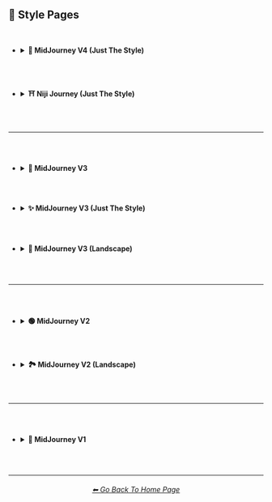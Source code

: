 <h2>🎴 Style Pages</h2>

<br>

- <details><summary><b>🌌 MidJourney V4 (Just The Style)</summary></b><p><div align="center">

  <h3><pre>MidJourney V4 (Just The Style)</pre></h3>

	<br>

	<a href="https://github.com/willwulfken/MidJourney-Styles-and-Keywords-Reference/blob/main/Pages/MJ_V4/Style_Pages/Themes.md"><picture>
	<source media="(prefers-color-scheme: dark)" srcset="https://github.com/willwulfken/MidJourney-Styles-and-Keywords-Reference/blob/main/Images/Repo_Parts/Buttons/Style_Buttons/Mini_Style_Buttons/button_style_themes.webp?raw=true" width = 190>
	<source media="(prefers-color-scheme: light)" srcset="https://github.com/willwulfken/MidJourney-Styles-and-Keywords-Reference/blob/main/Images/Repo_Parts/Buttons/Style_Buttons/Mini_Style_Buttons/button_style_themes_light.webp?raw=true" width = 190>
	<img alt="🎭 Themes" src="https://github.com/willwulfken/MidJourney-Styles-and-Keywords-Reference/blob/main/Images/Repo_Parts/Buttons/Style_Buttons/Mini_Style_Buttons/button_style_themes.webp?raw=true" width = 190>
	</picture></a>
	<a href="https://github.com/willwulfken/MidJourney-Styles-and-Keywords-Reference/blob/main/Pages/MJ_V4/Style_Pages/Design_Styles.md"><picture>
	<source media="(prefers-color-scheme: dark)" srcset="https://github.com/willwulfken/MidJourney-Styles-and-Keywords-Reference/blob/main/Images/Repo_Parts/Buttons/Style_Buttons/Mini_Style_Buttons/button_style_design_styles.webp?raw=true" width = 190>
	<source media="(prefers-color-scheme: light)" srcset="https://github.com/willwulfken/MidJourney-Styles-and-Keywords-Reference/blob/main/Images/Repo_Parts/Buttons/Style_Buttons/Mini_Style_Buttons/button_style_design_styles_light.webp?raw=true" width = 190>
	<img alt="🖼 Design Styles" src="https://github.com/willwulfken/MidJourney-Styles-and-Keywords-Reference/blob/main/Images/Repo_Parts/Buttons/Style_Buttons/Mini_Style_Buttons/button_style_design_styles.webp?raw=true" width = 190>
	</picture></a>
	<a href="https://github.com/willwulfken/MidJourney-Styles-and-Keywords-Reference/blob/main/Pages/MJ_V4/Style_Pages/Digital.md"><picture>
	<source media="(prefers-color-scheme: dark)" srcset="https://github.com/willwulfken/MidJourney-Styles-and-Keywords-Reference/blob/main/Images/Repo_Parts/Buttons/Style_Buttons/Mini_Style_Buttons/button_style_digital.webp?raw=true" width = 190>
	<source media="(prefers-color-scheme: light)" srcset="https://github.com/willwulfken/MidJourney-Styles-and-Keywords-Reference/blob/main/Images/Repo_Parts/Buttons/Style_Buttons/Mini_Style_Buttons/button_style_digital_light.webp?raw=true" width = 190>
	<img alt="🖥 Digital" src="https://github.com/willwulfken/MidJourney-Styles-and-Keywords-Reference/blob/main/Images/Repo_Parts/Buttons/Style_Buttons/Mini_Style_Buttons/button_style_digital.webp?raw=true" width = 190>
	</picture></a>
	<br>
	<a href="https://github.com/willwulfken/MidJourney-Styles-and-Keywords-Reference/blob/main/Pages/MJ_V4/Style_Pages/Artists.md"><picture>
	<source media="(prefers-color-scheme: dark)" srcset="https://github.com/willwulfken/MidJourney-Styles-and-Keywords-Reference/blob/main/Images/Repo_Parts/Buttons/Style_Buttons/Mini_Style_Buttons/button_style_artists.webp?raw=true" width = 190>
	<source media="(prefers-color-scheme: light)" srcset="https://github.com/willwulfken/MidJourney-Styles-and-Keywords-Reference/blob/main/Images/Repo_Parts/Buttons/Style_Buttons/Mini_Style_Buttons/button_style_artists_light.webp?raw=true" width = 190>
	<img alt="📔 Artists" src="https://github.com/willwulfken/MidJourney-Styles-and-Keywords-Reference/blob/main/Images/Repo_Parts/Buttons/Style_Buttons/Mini_Style_Buttons/button_style_artists.webp?raw=true" width = 190>
	</picture></a>
	<a href="https://github.com/willwulfken/MidJourney-Styles-and-Keywords-Reference/blob/main/Pages/MJ_V4/Style_Pages/Drawing_and_Art_Mediums.md"><picture>
	<source media="(prefers-color-scheme: dark)" srcset="https://github.com/willwulfken/MidJourney-Styles-and-Keywords-Reference/blob/main/Images/Repo_Parts/Buttons/Style_Buttons/Mini_Style_Buttons/button_style_drawing_and_art_mediums.webp?raw=true" width = 190>
	<source media="(prefers-color-scheme: light)" srcset="https://github.com/willwulfken/MidJourney-Styles-and-Keywords-Reference/blob/main/Images/Repo_Parts/Buttons/Style_Buttons/Mini_Style_Buttons/button_style_drawing_and_art_mediums_light.webp?raw=true" width = 190>
	<img alt="🖌 Drawing and Art Mediums" src="https://github.com/willwulfken/MidJourney-Styles-and-Keywords-Reference/blob/main/Images/Repo_Parts/Buttons/Style_Buttons/Mini_Style_Buttons/button_style_drawing_and_art_mediums.webp?raw=true" width = 190>
	</picture></a>
	<a href="https://github.com/willwulfken/MidJourney-Styles-and-Keywords-Reference/blob/main/Pages/MJ_V4/Style_Pages/Colors_and_Palettes.md"><picture>
	<source media="(prefers-color-scheme: dark)" srcset="https://github.com/willwulfken/MidJourney-Styles-and-Keywords-Reference/blob/main/Images/Repo_Parts/Buttons/Style_Buttons/Mini_Style_Buttons/button_style_colors_and_palettes.webp?raw=true" width = 190>
	<source media="(prefers-color-scheme: light)" srcset="https://github.com/willwulfken/MidJourney-Styles-and-Keywords-Reference/blob/main/Images/Repo_Parts/Buttons/Style_Buttons/Mini_Style_Buttons/button_style_colors_and_palettes_light.webp?raw=true" width = 190>
	<img alt="🎨 Colors and Palettes" src="https://github.com/willwulfken/MidJourney-Styles-and-Keywords-Reference/blob/main/Images/Repo_Parts/Buttons/Style_Buttons/Mini_Style_Buttons/button_style_colors_and_palettes.webp?raw=true" width = 190>
	</picture></a>
	<br>
	<a href="https://github.com/willwulfken/MidJourney-Styles-and-Keywords-Reference/blob/main/Pages/MJ_V4/Style_Pages/Materials.md"><picture>
	<source media="(prefers-color-scheme: dark)" srcset="https://github.com/willwulfken/MidJourney-Styles-and-Keywords-Reference/blob/main/Images/Repo_Parts/Buttons/Style_Buttons/Mini_Style_Buttons/button_style_materials.webp?raw=true" width = 190>
	<source media="(prefers-color-scheme: light)" srcset="https://github.com/willwulfken/MidJourney-Styles-and-Keywords-Reference/blob/main/Images/Repo_Parts/Buttons/Style_Buttons/Mini_Style_Buttons/button_style_materials_light.webp?raw=true" width = 190>
	<img alt="🧱 Materials" src="https://github.com/willwulfken/MidJourney-Styles-and-Keywords-Reference/blob/main/Images/Repo_Parts/Buttons/Style_Buttons/Mini_Style_Buttons/button_style_materials.webp?raw=true" width = 190>
	</picture></a>
	<a href="https://github.com/willwulfken/MidJourney-Styles-and-Keywords-Reference/blob/main/Pages/MJ_V4/Style_Pages/Objects_and_Animals.md"><picture>
	<source media="(prefers-color-scheme: dark)" srcset="https://github.com/willwulfken/MidJourney-Styles-and-Keywords-Reference/blob/main/Images/Repo_Parts/Buttons/Style_Buttons/Mini_Style_Buttons/button_style_objects_and_animals.webp?raw=true" width = 190>
	<source media="(prefers-color-scheme: light)" srcset="https://github.com/willwulfken/MidJourney-Styles-and-Keywords-Reference/blob/main/Images/Repo_Parts/Buttons/Style_Buttons/Mini_Style_Buttons/button_style_objects_and_animals_light.webp?raw=true" width = 190>
	<img alt="🎷 Objects and Animals" src="https://github.com/willwulfken/MidJourney-Styles-and-Keywords-Reference/blob/main/Images/Repo_Parts/Buttons/Style_Buttons/Mini_Style_Buttons/button_style_objects_and_animals.webp?raw=true" width = 190>
	</picture></a>
	<a href="https://github.com/willwulfken/MidJourney-Styles-and-Keywords-Reference/blob/main/Pages/MJ_V4/Style_Pages/Material_Properties.md"><picture>
	<source media="(prefers-color-scheme: dark)" srcset="https://github.com/willwulfken/MidJourney-Styles-and-Keywords-Reference/blob/main/Images/Repo_Parts/Buttons/Style_Buttons/Mini_Style_Buttons/button_style_material_properties.webp?raw=true" width = 190>
	<source media="(prefers-color-scheme: light)" srcset="https://github.com/willwulfken/MidJourney-Styles-and-Keywords-Reference/blob/main/Images/Repo_Parts/Buttons/Style_Buttons/Mini_Style_Buttons/button_style_material_properties_light.webp?raw=true" width = 190>
	<img alt="📦 Material Properties" src="https://github.com/willwulfken/MidJourney-Styles-and-Keywords-Reference/blob/main/Images/Repo_Parts/Buttons/Style_Buttons/Mini_Style_Buttons/button_style_material_properties.webp?raw=true" width = 190>
	</picture></a>
	<br>
	<a href="https://github.com/willwulfken/MidJourney-Styles-and-Keywords-Reference/blob/main/Pages/MJ_V4/Style_Pages/Lighting.md"><picture>
	<source media="(prefers-color-scheme: dark)" srcset="https://github.com/willwulfken/MidJourney-Styles-and-Keywords-Reference/blob/main/Images/Repo_Parts/Buttons/Style_Buttons/Mini_Style_Buttons/button_style_lighting.webp?raw=true" width = 190>
	<source media="(prefers-color-scheme: light)" srcset="https://github.com/willwulfken/MidJourney-Styles-and-Keywords-Reference/blob/main/Images/Repo_Parts/Buttons/Style_Buttons/Mini_Style_Buttons/button_style_lighting_light.webp?raw=true" width = 190>
	<img alt="💡 Lighting" src="https://github.com/willwulfken/MidJourney-Styles-and-Keywords-Reference/blob/main/Images/Repo_Parts/Buttons/Style_Buttons/Mini_Style_Buttons/button_style_lighting.webp?raw=true" width = 190>
	</picture></a>
	<a href="https://github.com/willwulfken/MidJourney-Styles-and-Keywords-Reference/blob/main/Pages/MJ_V4/Style_Pages/SFX_and_Shaders.md"><picture>
	<source media="(prefers-color-scheme: dark)" srcset="https://github.com/willwulfken/MidJourney-Styles-and-Keywords-Reference/blob/main/Images/Repo_Parts/Buttons/Style_Buttons/Mini_Style_Buttons/button_style_sfx.webp?raw=true" width = 190>
	<source media="(prefers-color-scheme: light)" srcset="https://github.com/willwulfken/MidJourney-Styles-and-Keywords-Reference/blob/main/Images/Repo_Parts/Buttons/Style_Buttons/Mini_Style_Buttons/button_style_sfx_light.webp?raw=true" width = 190>
	<img alt="🌈 SFX and Shaders" src="https://github.com/willwulfken/MidJourney-Styles-and-Keywords-Reference/blob/main/Images/Repo_Parts/Buttons/Style_Buttons/Mini_Style_Buttons/button_style_sfx.webp?raw=true" width = 190>
	</picture></a>
	<a href="https://github.com/willwulfken/MidJourney-Styles-and-Keywords-Reference/blob/main/Pages/MJ_V4/Style_Pages/Dimensionality.md"><picture>
	<source media="(prefers-color-scheme: dark)" srcset="https://github.com/willwulfken/MidJourney-Styles-and-Keywords-Reference/blob/main/Images/Repo_Parts/Buttons/Style_Buttons/Mini_Style_Buttons/button_style_dimensionality.webp?raw=true" width = 190>
	<source media="(prefers-color-scheme: light)" srcset="https://github.com/willwulfken/MidJourney-Styles-and-Keywords-Reference/blob/main/Images/Repo_Parts/Buttons/Style_Buttons/Mini_Style_Buttons/button_style_dimensionality_light.webp?raw=true" width = 190>
	<img alt="🌌 Dimensionality" src="https://github.com/willwulfken/MidJourney-Styles-and-Keywords-Reference/blob/main/Images/Repo_Parts/Buttons/Style_Buttons/Mini_Style_Buttons/button_style_dimensionality.webp?raw=true" width = 190>
	</picture></a>
	<br>
	<a href="https://github.com/willwulfken/MidJourney-Styles-and-Keywords-Reference/blob/main/Pages/MJ_V4/Style_Pages/Camera.md"><picture>
	<source media="(prefers-color-scheme: dark)" srcset="https://github.com/willwulfken/MidJourney-Styles-and-Keywords-Reference/blob/main/Images/Repo_Parts/Buttons/Style_Buttons/Mini_Style_Buttons/button_style_camera.webp?raw=true" width = 190>
	<source media="(prefers-color-scheme: light)" srcset="https://github.com/willwulfken/MidJourney-Styles-and-Keywords-Reference/blob/main/Images/Repo_Parts/Buttons/Style_Buttons/Mini_Style_Buttons/button_style_camera_light.webp?raw=true" width = 190>
	<img alt="📷 Camera, Film, and Lenses" src="https://github.com/willwulfken/MidJourney-Styles-and-Keywords-Reference/blob/main/Images/Repo_Parts/Buttons/Style_Buttons/Mini_Style_Buttons/button_style_camera.webp?raw=true" width = 190>
	</picture></a>
	<a href="https://github.com/willwulfken/MidJourney-Styles-and-Keywords-Reference/blob/main/Pages/MJ_V4/Style_Pages/Perspective.md"><picture>
	<source media="(prefers-color-scheme: dark)" srcset="https://github.com/willwulfken/MidJourney-Styles-and-Keywords-Reference/blob/main/Images/Repo_Parts/Buttons/Style_Buttons/Mini_Style_Buttons/button_style_perspective.webp?raw=true" width = 190>
	<source media="(prefers-color-scheme: light)" srcset="https://github.com/willwulfken/MidJourney-Styles-and-Keywords-Reference/blob/main/Images/Repo_Parts/Buttons/Style_Buttons/Mini_Style_Buttons/button_style_perspective_light.webp?raw=true" width = 190>
	<img alt="🛤️ Perspective" src="https://github.com/willwulfken/MidJourney-Styles-and-Keywords-Reference/blob/main/Images/Repo_Parts/Buttons/Style_Buttons/Mini_Style_Buttons/button_style_perspective.webp?raw=true" width = 190>
	</picture></a>
	<a href="https://github.com/willwulfken/MidJourney-Styles-and-Keywords-Reference/blob/main/Pages/MJ_V4/Style_Pages/TV_and_Movies.md"><picture>
	<source media="(prefers-color-scheme: dark)" srcset="https://github.com/willwulfken/MidJourney-Styles-and-Keywords-Reference/blob/main/Images/Repo_Parts/Buttons/Style_Buttons/Mini_Style_Buttons/button_style_tv_and_movies.webp?raw=true" width = 190>
	<source media="(prefers-color-scheme: light)" srcset="https://github.com/willwulfken/MidJourney-Styles-and-Keywords-Reference/blob/main/Images/Repo_Parts/Buttons/Style_Buttons/Mini_Style_Buttons/button_style_tv_and_movies_light.webp?raw=true" width = 190>
	<img alt="🎬 TV Shows and Movies" src="https://github.com/willwulfken/MidJourney-Styles-and-Keywords-Reference/blob/main/Images/Repo_Parts/Buttons/Style_Buttons/Mini_Style_Buttons/button_style_tv_and_movies.webp?raw=true" width = 190>
	</picture></a>
	<br>
	<a href="https://github.com/willwulfken/MidJourney-Styles-and-Keywords-Reference/blob/main/Pages/MJ_V4/Style_Pages/Geometry.md"><picture>
	<source media="(prefers-color-scheme: dark)" srcset="https://github.com/willwulfken/MidJourney-Styles-and-Keywords-Reference/blob/main/Images/Repo_Parts/Buttons/Style_Buttons/Mini_Style_Buttons/button_style_geometry.webp?raw=true" width = 190>
	<source media="(prefers-color-scheme: light)" srcset="https://github.com/willwulfken/MidJourney-Styles-and-Keywords-Reference/blob/main/Images/Repo_Parts/Buttons/Style_Buttons/Mini_Style_Buttons/button_style_geometry_light.webp?raw=true" width = 190>
	<img alt="💠 Geometry" src="https://github.com/willwulfken/MidJourney-Styles-and-Keywords-Reference/blob/main/Images/Repo_Parts/Buttons/Style_Buttons/Mini_Style_Buttons/button_style_geometry.webp?raw=true" width = 190>
	</picture></a>
	<a href="https://github.com/willwulfken/MidJourney-Styles-and-Keywords-Reference/blob/main/Pages/MJ_V4/Style_Pages/Structural_Modification.md"><picture>
	<source media="(prefers-color-scheme: dark)" srcset="https://github.com/willwulfken/MidJourney-Styles-and-Keywords-Reference/blob/main/Images/Repo_Parts/Buttons/Style_Buttons/Mini_Style_Buttons/button_style_structural_modification.webp?raw=true" width = 190>
	<source media="(prefers-color-scheme: light)" srcset="https://github.com/willwulfken/MidJourney-Styles-and-Keywords-Reference/blob/main/Images/Repo_Parts/Buttons/Style_Buttons/Mini_Style_Buttons/button_style_structural_modification_light.webp?raw=true" width = 190>
	<img alt="♻ Structural Modification" src="https://github.com/willwulfken/MidJourney-Styles-and-Keywords-Reference/blob/main/Images/Repo_Parts/Buttons/Style_Buttons/Mini_Style_Buttons/button_style_structural_modification.webp?raw=true" width = 190>
	</picture></a>
	<a href="https://github.com/willwulfken/MidJourney-Styles-and-Keywords-Reference/blob/main/Pages/MJ_V4/Style_Pages/Intangibles.md"><picture>
	<source media="(prefers-color-scheme: dark)" srcset="https://github.com/willwulfken/MidJourney-Styles-and-Keywords-Reference/blob/main/Images/Repo_Parts/Buttons/Style_Buttons/Mini_Style_Buttons/button_style_intangibles.webp?raw=true" width = 190>
	<source media="(prefers-color-scheme: light)" srcset="https://github.com/willwulfken/MidJourney-Styles-and-Keywords-Reference/blob/main/Images/Repo_Parts/Buttons/Style_Buttons/Mini_Style_Buttons/button_style_intangibles_light.webp?raw=true" width = 190>
	<img alt="➰ Intangibles" src="https://github.com/willwulfken/MidJourney-Styles-and-Keywords-Reference/blob/main/Images/Repo_Parts/Buttons/Style_Buttons/Mini_Style_Buttons/button_style_intangibles.webp?raw=true" width = 190>
	</picture></a>
	<br>
	<a href="https://github.com/willwulfken/MidJourney-Styles-and-Keywords-Reference/blob/main/Pages/MJ_V4/Style_Pages/Song_Lyrics.md"><picture>
	<source media="(prefers-color-scheme: dark)" srcset="https://github.com/willwulfken/MidJourney-Styles-and-Keywords-Reference/blob/main/Images/Repo_Parts/Buttons/Style_Buttons/Mini_Style_Buttons/button_song_lyrics.webp?raw=true" width = 190>
	<source media="(prefers-color-scheme: light)" srcset="https://github.com/willwulfken/MidJourney-Styles-and-Keywords-Reference/blob/main/Images/Repo_Parts/Buttons/Style_Buttons/Mini_Style_Buttons/button_song_lyrics_light.webp?raw=true" width = 190>
	<img alt="🎙 Song Lyrics" src="https://github.com/willwulfken/MidJourney-Styles-and-Keywords-Reference/blob/main/Images/Repo_Parts/Buttons/Style_Buttons/Mini_Style_Buttons/button_song_lyrics.webp?raw=true" width = 190>
	</picture></a>
	<a href="https://github.com/willwulfken/MidJourney-Styles-and-Keywords-Reference/blob/main/Pages/MJ_V4/Style_Pages/Combinations.md"><picture>
	<source media="(prefers-color-scheme: dark)" srcset="https://github.com/willwulfken/MidJourney-Styles-and-Keywords-Reference/blob/main/Images/Repo_Parts/Buttons/Style_Buttons/Mini_Style_Buttons/button_combinations.webp?raw=true" width = 190>
	<source media="(prefers-color-scheme: light)" srcset="https://github.com/willwulfken/MidJourney-Styles-and-Keywords-Reference/blob/main/Images/Repo_Parts/Buttons/Style_Buttons/Mini_Style_Buttons/button_combinations_light.webp?raw=true" width = 190>
	<img alt="🖇🎰 Combinations" src="https://github.com/willwulfken/MidJourney-Styles-and-Keywords-Reference/blob/main/Images/Repo_Parts/Buttons/Style_Buttons/Mini_Style_Buttons/button_combinations.webp?raw=true" width = 190>
	</picture></a>
	<a href="https://github.com/willwulfken/MidJourney-Styles-and-Keywords-Reference/blob/main/Pages/MJ_V4/Style_Pages/Experimental.md"><picture>
	<source media="(prefers-color-scheme: dark)" srcset="https://github.com/willwulfken/MidJourney-Styles-and-Keywords-Reference/blob/main/Images/Repo_Parts/Buttons/Style_Buttons/Mini_Style_Buttons/button_style_experimental.webp?raw=true" width = 190>
	<source media="(prefers-color-scheme: light)" srcset="https://github.com/willwulfken/MidJourney-Styles-and-Keywords-Reference/blob/main/Images/Repo_Parts/Buttons/Style_Buttons/Mini_Style_Buttons/button_style_experimental_light.webp?raw=true" width = 190>
	<img alt="🧪 Experimental" src="https://github.com/willwulfken/MidJourney-Styles-and-Keywords-Reference/blob/main/Images/Repo_Parts/Buttons/Style_Buttons/Mini_Style_Buttons/button_style_experimental.webp?raw=true" width = 190>
	</picture></a>
	<br>
	<a href="https://github.com/willwulfken/MidJourney-Styles-and-Keywords-Reference/blob/main/Pages/MJ_V4/Style_Pages/Miscellaneous.md"><picture>
	<source media="(prefers-color-scheme: dark)" srcset="https://github.com/willwulfken/MidJourney-Styles-and-Keywords-Reference/blob/main/Images/Repo_Parts/Buttons/Style_Buttons/Mini_Style_Buttons/button_style_miscellaneous.webp?raw=true" width = 580>
	<source media="(prefers-color-scheme: light)" srcset="https://github.com/willwulfken/MidJourney-Styles-and-Keywords-Reference/blob/main/Images/Repo_Parts/Buttons/Style_Buttons/Mini_Style_Buttons/button_style_miscellaneous_light.webp?raw=true" width = 580>
	<img alt="🎛 Miscellaneous" src="https://github.com/willwulfken/MidJourney-Styles-and-Keywords-Reference/blob/main/Images/Repo_Parts/Buttons/Style_Buttons/Mini_Style_Buttons/button_style_miscellaneous.webp?raw=true" width = 580>
	</picture></a>

</div></p></details>


<br><br>


- <details><summary><b>⛩ Niji Journey (Just The Style)</summary></b><p><div align="center">

  <h3><pre>Niji Journey (Just The Style)</pre></h3>

	<br>

	<a href="https://github.com/willwulfken/MidJourney-Styles-and-Keywords-Reference/blob/main/Pages/Niji_Journey/Style_Pages/Themes.md"><picture>
	<source media="(prefers-color-scheme: dark)" srcset="https://github.com/willwulfken/MidJourney-Styles-and-Keywords-Reference/blob/main/Images/Repo_Parts/Buttons/Style_Buttons/Mini_Style_Buttons/button_style_themes.webp?raw=true" width = 190>
	<source media="(prefers-color-scheme: light)" srcset="https://github.com/willwulfken/MidJourney-Styles-and-Keywords-Reference/blob/main/Images/Repo_Parts/Buttons/Style_Buttons/Mini_Style_Buttons/button_style_themes_light.webp?raw=true" width = 190>
	<img alt="🎭 Themes" src="https://github.com/willwulfken/MidJourney-Styles-and-Keywords-Reference/blob/main/Images/Repo_Parts/Buttons/Style_Buttons/Mini_Style_Buttons/button_style_themes.webp?raw=true" width = 190>
	</picture></a>
	<a href="https://github.com/willwulfken/MidJourney-Styles-and-Keywords-Reference/blob/main/Pages/Niji_Journey/Style_Pages/Design_Styles.md"><picture>
	<source media="(prefers-color-scheme: dark)" srcset="https://github.com/willwulfken/MidJourney-Styles-and-Keywords-Reference/blob/main/Images/Repo_Parts/Buttons/Style_Buttons/Mini_Style_Buttons/button_style_design_styles.webp?raw=true" width = 190>
	<source media="(prefers-color-scheme: light)" srcset="https://github.com/willwulfken/MidJourney-Styles-and-Keywords-Reference/blob/main/Images/Repo_Parts/Buttons/Style_Buttons/Mini_Style_Buttons/button_style_design_styles_light.webp?raw=true" width = 190>
	<img alt="🖼 Design Styles" src="https://github.com/willwulfken/MidJourney-Styles-and-Keywords-Reference/blob/main/Images/Repo_Parts/Buttons/Style_Buttons/Mini_Style_Buttons/button_style_design_styles.webp?raw=true" width = 190>
	</picture></a>
	<a href="https://github.com/willwulfken/MidJourney-Styles-and-Keywords-Reference/blob/main/Pages/Niji_Journey/Style_Pages/Digital.md"><picture>
	<source media="(prefers-color-scheme: dark)" srcset="https://github.com/willwulfken/MidJourney-Styles-and-Keywords-Reference/blob/main/Images/Repo_Parts/Buttons/Style_Buttons/Mini_Style_Buttons/button_style_digital.webp?raw=true" width = 190>
	<source media="(prefers-color-scheme: light)" srcset="https://github.com/willwulfken/MidJourney-Styles-and-Keywords-Reference/blob/main/Images/Repo_Parts/Buttons/Style_Buttons/Mini_Style_Buttons/button_style_digital_light.webp?raw=true" width = 190>
	<img alt="🖥 Digital" src="https://github.com/willwulfken/MidJourney-Styles-and-Keywords-Reference/blob/main/Images/Repo_Parts/Buttons/Style_Buttons/Mini_Style_Buttons/button_style_digital.webp?raw=true" width = 190>
	</picture></a>
	<br>
	<a href="https://github.com/willwulfken/MidJourney-Styles-and-Keywords-Reference/blob/main/Pages/Niji_Journey/Style_Pages/Artists.md"><picture>
	<source media="(prefers-color-scheme: dark)" srcset="https://github.com/willwulfken/MidJourney-Styles-and-Keywords-Reference/blob/main/Images/Repo_Parts/Buttons/Style_Buttons/Mini_Style_Buttons/button_style_artists.webp?raw=true" width = 190>
	<source media="(prefers-color-scheme: light)" srcset="https://github.com/willwulfken/MidJourney-Styles-and-Keywords-Reference/blob/main/Images/Repo_Parts/Buttons/Style_Buttons/Mini_Style_Buttons/button_style_artists_light.webp?raw=true" width = 190>
	<img alt="📔 Artists" src="https://github.com/willwulfken/MidJourney-Styles-and-Keywords-Reference/blob/main/Images/Repo_Parts/Buttons/Style_Buttons/Mini_Style_Buttons/button_style_artists.webp?raw=true" width = 190>
	</picture></a>
	<a href="https://github.com/willwulfken/MidJourney-Styles-and-Keywords-Reference/blob/main/Pages/Niji_Journey/Style_Pages/Drawing_and_Art_Mediums.md"><picture>
	<source media="(prefers-color-scheme: dark)" srcset="https://github.com/willwulfken/MidJourney-Styles-and-Keywords-Reference/blob/main/Images/Repo_Parts/Buttons/Style_Buttons/Mini_Style_Buttons/button_style_drawing_and_art_mediums.webp?raw=true" width = 190>
	<source media="(prefers-color-scheme: light)" srcset="https://github.com/willwulfken/MidJourney-Styles-and-Keywords-Reference/blob/main/Images/Repo_Parts/Buttons/Style_Buttons/Mini_Style_Buttons/button_style_drawing_and_art_mediums_light.webp?raw=true" width = 190>
	<img alt="🖌 Drawing and Art Mediums" src="https://github.com/willwulfken/MidJourney-Styles-and-Keywords-Reference/blob/main/Images/Repo_Parts/Buttons/Style_Buttons/Mini_Style_Buttons/button_style_drawing_and_art_mediums.webp?raw=true" width = 190>
	</picture></a>
	<a href="https://github.com/willwulfken/MidJourney-Styles-and-Keywords-Reference/blob/main/Pages/Niji_Journey/Style_Pages/Colors_and_Palettes.md"><picture>
	<source media="(prefers-color-scheme: dark)" srcset="https://github.com/willwulfken/MidJourney-Styles-and-Keywords-Reference/blob/main/Images/Repo_Parts/Buttons/Style_Buttons/Mini_Style_Buttons/button_style_colors_and_palettes.webp?raw=true" width = 190>
	<source media="(prefers-color-scheme: light)" srcset="https://github.com/willwulfken/MidJourney-Styles-and-Keywords-Reference/blob/main/Images/Repo_Parts/Buttons/Style_Buttons/Mini_Style_Buttons/button_style_colors_and_palettes_light.webp?raw=true" width = 190>
	<img alt="🎨 Colors and Palettes" src="https://github.com/willwulfken/MidJourney-Styles-and-Keywords-Reference/blob/main/Images/Repo_Parts/Buttons/Style_Buttons/Mini_Style_Buttons/button_style_colors_and_palettes.webp?raw=true" width = 190>
	</picture></a>
	<br>
	<a href="https://github.com/willwulfken/MidJourney-Styles-and-Keywords-Reference/blob/main/Pages/Niji_Journey/Style_Pages/Materials.md"><picture>
	<source media="(prefers-color-scheme: dark)" srcset="https://github.com/willwulfken/MidJourney-Styles-and-Keywords-Reference/blob/main/Images/Repo_Parts/Buttons/Style_Buttons/Mini_Style_Buttons/button_style_materials.webp?raw=true" width = 190>
	<source media="(prefers-color-scheme: light)" srcset="https://github.com/willwulfken/MidJourney-Styles-and-Keywords-Reference/blob/main/Images/Repo_Parts/Buttons/Style_Buttons/Mini_Style_Buttons/button_style_materials_light.webp?raw=true" width = 190>
	<img alt="🧱 Materials" src="https://github.com/willwulfken/MidJourney-Styles-and-Keywords-Reference/blob/main/Images/Repo_Parts/Buttons/Style_Buttons/Mini_Style_Buttons/button_style_materials.webp?raw=true" width = 190>
	</picture></a>
	<a href="https://github.com/willwulfken/MidJourney-Styles-and-Keywords-Reference/blob/main/Pages/Niji_Journey/Style_Pages/Objects_and_Animals.md"><picture>
	<source media="(prefers-color-scheme: dark)" srcset="https://github.com/willwulfken/MidJourney-Styles-and-Keywords-Reference/blob/main/Images/Repo_Parts/Buttons/Style_Buttons/Mini_Style_Buttons/button_style_objects_and_animals.webp?raw=true" width = 190>
	<source media="(prefers-color-scheme: light)" srcset="https://github.com/willwulfken/MidJourney-Styles-and-Keywords-Reference/blob/main/Images/Repo_Parts/Buttons/Style_Buttons/Mini_Style_Buttons/button_style_objects_and_animals_light.webp?raw=true" width = 190>
	<img alt="🎷 Objects and Animals" src="https://github.com/willwulfken/MidJourney-Styles-and-Keywords-Reference/blob/main/Images/Repo_Parts/Buttons/Style_Buttons/Mini_Style_Buttons/button_style_objects_and_animals.webp?raw=true" width = 190>
	</picture></a>
	<a href="https://github.com/willwulfken/MidJourney-Styles-and-Keywords-Reference/blob/main/Pages/Niji_Journey/Style_Pages/Material_Properties.md"><picture>
	<source media="(prefers-color-scheme: dark)" srcset="https://github.com/willwulfken/MidJourney-Styles-and-Keywords-Reference/blob/main/Images/Repo_Parts/Buttons/Style_Buttons/Mini_Style_Buttons/button_style_material_properties.webp?raw=true" width = 190>
	<source media="(prefers-color-scheme: light)" srcset="https://github.com/willwulfken/MidJourney-Styles-and-Keywords-Reference/blob/main/Images/Repo_Parts/Buttons/Style_Buttons/Mini_Style_Buttons/button_style_material_properties_light.webp?raw=true" width = 190>
	<img alt="📦 Material Properties" src="https://github.com/willwulfken/MidJourney-Styles-and-Keywords-Reference/blob/main/Images/Repo_Parts/Buttons/Style_Buttons/Mini_Style_Buttons/button_style_material_properties.webp?raw=true" width = 190>
	</picture></a>
	<br>
	<a href="https://github.com/willwulfken/MidJourney-Styles-and-Keywords-Reference/blob/main/Pages/Niji_Journey/Style_Pages/Lighting.md"><picture>
	<source media="(prefers-color-scheme: dark)" srcset="https://github.com/willwulfken/MidJourney-Styles-and-Keywords-Reference/blob/main/Images/Repo_Parts/Buttons/Style_Buttons/Mini_Style_Buttons/button_style_lighting.webp?raw=true" width = 190>
	<source media="(prefers-color-scheme: light)" srcset="https://github.com/willwulfken/MidJourney-Styles-and-Keywords-Reference/blob/main/Images/Repo_Parts/Buttons/Style_Buttons/Mini_Style_Buttons/button_style_lighting_light.webp?raw=true" width = 190>
	<img alt="💡 Lighting" src="https://github.com/willwulfken/MidJourney-Styles-and-Keywords-Reference/blob/main/Images/Repo_Parts/Buttons/Style_Buttons/Mini_Style_Buttons/button_style_lighting.webp?raw=true" width = 190>
	</picture></a>
	<a href="https://github.com/willwulfken/MidJourney-Styles-and-Keywords-Reference/blob/main/Pages/Niji_Journey/Style_Pages/SFX_and_Shaders.md"><picture>
	<source media="(prefers-color-scheme: dark)" srcset="https://github.com/willwulfken/MidJourney-Styles-and-Keywords-Reference/blob/main/Images/Repo_Parts/Buttons/Style_Buttons/Mini_Style_Buttons/button_style_sfx.webp?raw=true" width = 190>
	<source media="(prefers-color-scheme: light)" srcset="https://github.com/willwulfken/MidJourney-Styles-and-Keywords-Reference/blob/main/Images/Repo_Parts/Buttons/Style_Buttons/Mini_Style_Buttons/button_style_sfx_light.webp?raw=true" width = 190>
	<img alt="🌈 SFX and Shaders" src="https://github.com/willwulfken/MidJourney-Styles-and-Keywords-Reference/blob/main/Images/Repo_Parts/Buttons/Style_Buttons/Mini_Style_Buttons/button_style_sfx.webp?raw=true" width = 190>
	</picture></a>
	<a href="https://github.com/willwulfken/MidJourney-Styles-and-Keywords-Reference/blob/main/Pages/Niji_Journey/Style_Pages/Dimensionality.md"><picture>
	<source media="(prefers-color-scheme: dark)" srcset="https://github.com/willwulfken/MidJourney-Styles-and-Keywords-Reference/blob/main/Images/Repo_Parts/Buttons/Style_Buttons/Mini_Style_Buttons/button_style_dimensionality.webp?raw=true" width = 190>
	<source media="(prefers-color-scheme: light)" srcset="https://github.com/willwulfken/MidJourney-Styles-and-Keywords-Reference/blob/main/Images/Repo_Parts/Buttons/Style_Buttons/Mini_Style_Buttons/button_style_dimensionality_light.webp?raw=true" width = 190>
	<img alt="🌌 Dimensionality" src="https://github.com/willwulfken/MidJourney-Styles-and-Keywords-Reference/blob/main/Images/Repo_Parts/Buttons/Style_Buttons/Mini_Style_Buttons/button_style_dimensionality.webp?raw=true" width = 190>
	</picture></a>
	<br>
	<a href="https://github.com/willwulfken/MidJourney-Styles-and-Keywords-Reference/blob/main/Pages/Niji_Journey/Style_Pages/Camera.md"><picture>
	<source media="(prefers-color-scheme: dark)" srcset="https://github.com/willwulfken/MidJourney-Styles-and-Keywords-Reference/blob/main/Images/Repo_Parts/Buttons/Style_Buttons/Mini_Style_Buttons/button_style_camera.webp?raw=true" width = 190>
	<source media="(prefers-color-scheme: light)" srcset="https://github.com/willwulfken/MidJourney-Styles-and-Keywords-Reference/blob/main/Images/Repo_Parts/Buttons/Style_Buttons/Mini_Style_Buttons/button_style_camera_light.webp?raw=true" width = 190>
	<img alt="📷 Camera, Film, and Lenses" src="https://github.com/willwulfken/MidJourney-Styles-and-Keywords-Reference/blob/main/Images/Repo_Parts/Buttons/Style_Buttons/Mini_Style_Buttons/button_style_camera.webp?raw=true" width = 190>
	</picture></a>
	<a href="https://github.com/willwulfken/MidJourney-Styles-and-Keywords-Reference/blob/main/Pages/Niji_Journey/Style_Pages/Perspective.md"><picture>
	<source media="(prefers-color-scheme: dark)" srcset="https://github.com/willwulfken/MidJourney-Styles-and-Keywords-Reference/blob/main/Images/Repo_Parts/Buttons/Style_Buttons/Mini_Style_Buttons/button_style_perspective.webp?raw=true" width = 190>
	<source media="(prefers-color-scheme: light)" srcset="https://github.com/willwulfken/MidJourney-Styles-and-Keywords-Reference/blob/main/Images/Repo_Parts/Buttons/Style_Buttons/Mini_Style_Buttons/button_style_perspective_light.webp?raw=true" width = 190>
	<img alt="🛤️ Perspective" src="https://github.com/willwulfken/MidJourney-Styles-and-Keywords-Reference/blob/main/Images/Repo_Parts/Buttons/Style_Buttons/Mini_Style_Buttons/button_style_perspective.webp?raw=true" width = 190>
	</picture></a>
	<a href="https://github.com/willwulfken/MidJourney-Styles-and-Keywords-Reference/blob/main/Pages/Niji_Journey/Style_Pages/TV_and_Movies.md"><picture>
	<source media="(prefers-color-scheme: dark)" srcset="https://github.com/willwulfken/MidJourney-Styles-and-Keywords-Reference/blob/main/Images/Repo_Parts/Buttons/Style_Buttons/Mini_Style_Buttons/button_style_tv_and_movies.webp?raw=true" width = 190>
	<source media="(prefers-color-scheme: light)" srcset="https://github.com/willwulfken/MidJourney-Styles-and-Keywords-Reference/blob/main/Images/Repo_Parts/Buttons/Style_Buttons/Mini_Style_Buttons/button_style_tv_and_movies_light.webp?raw=true" width = 190>
	<img alt="🎬 TV Shows and Movies" src="https://github.com/willwulfken/MidJourney-Styles-and-Keywords-Reference/blob/main/Images/Repo_Parts/Buttons/Style_Buttons/Mini_Style_Buttons/button_style_tv_and_movies.webp?raw=true" width = 190>
	</picture></a>
	<br>
	<a href="https://github.com/willwulfken/MidJourney-Styles-and-Keywords-Reference/blob/main/Pages/Niji_Journey/Style_Pages/Geometry.md"><picture>
	<source media="(prefers-color-scheme: dark)" srcset="https://github.com/willwulfken/MidJourney-Styles-and-Keywords-Reference/blob/main/Images/Repo_Parts/Buttons/Style_Buttons/Mini_Style_Buttons/button_style_geometry.webp?raw=true" width = 190>
	<source media="(prefers-color-scheme: light)" srcset="https://github.com/willwulfken/MidJourney-Styles-and-Keywords-Reference/blob/main/Images/Repo_Parts/Buttons/Style_Buttons/Mini_Style_Buttons/button_style_geometry_light.webp?raw=true" width = 190>
	<img alt="💠 Geometry" src="https://github.com/willwulfken/MidJourney-Styles-and-Keywords-Reference/blob/main/Images/Repo_Parts/Buttons/Style_Buttons/Mini_Style_Buttons/button_style_geometry.webp?raw=true" width = 190>
	</picture></a>
	<a href="https://github.com/willwulfken/MidJourney-Styles-and-Keywords-Reference/blob/main/Pages/Niji_Journey/Style_Pages/Structural_Modification.md"><picture>
	<source media="(prefers-color-scheme: dark)" srcset="https://github.com/willwulfken/MidJourney-Styles-and-Keywords-Reference/blob/main/Images/Repo_Parts/Buttons/Style_Buttons/Mini_Style_Buttons/button_style_structural_modification.webp?raw=true" width = 190>
	<source media="(prefers-color-scheme: light)" srcset="https://github.com/willwulfken/MidJourney-Styles-and-Keywords-Reference/blob/main/Images/Repo_Parts/Buttons/Style_Buttons/Mini_Style_Buttons/button_style_structural_modification_light.webp?raw=true" width = 190>
	<img alt="♻ Structural Modification" src="https://github.com/willwulfken/MidJourney-Styles-and-Keywords-Reference/blob/main/Images/Repo_Parts/Buttons/Style_Buttons/Mini_Style_Buttons/button_style_structural_modification.webp?raw=true" width = 190>
	</picture></a>
	<a href="https://github.com/willwulfken/MidJourney-Styles-and-Keywords-Reference/blob/main/Pages/Niji_Journey/Style_Pages/Intangibles.md"><picture>
	<source media="(prefers-color-scheme: dark)" srcset="https://github.com/willwulfken/MidJourney-Styles-and-Keywords-Reference/blob/main/Images/Repo_Parts/Buttons/Style_Buttons/Mini_Style_Buttons/button_style_intangibles.webp?raw=true" width = 190>
	<source media="(prefers-color-scheme: light)" srcset="https://github.com/willwulfken/MidJourney-Styles-and-Keywords-Reference/blob/main/Images/Repo_Parts/Buttons/Style_Buttons/Mini_Style_Buttons/button_style_intangibles_light.webp?raw=true" width = 190>
	<img alt="➰ Intangibles" src="https://github.com/willwulfken/MidJourney-Styles-and-Keywords-Reference/blob/main/Images/Repo_Parts/Buttons/Style_Buttons/Mini_Style_Buttons/button_style_intangibles.webp?raw=true" width = 190>
	</picture></a>
	<br>
	<a href="https://github.com/willwulfken/MidJourney-Styles-and-Keywords-Reference/blob/main/Pages/Niji_Journey/Style_Pages/Song_Lyrics.md"><picture>
	<source media="(prefers-color-scheme: dark)" srcset="https://github.com/willwulfken/MidJourney-Styles-and-Keywords-Reference/blob/main/Images/Repo_Parts/Buttons/Style_Buttons/Mini_Style_Buttons/button_song_lyrics.webp?raw=true" width = 190>
	<source media="(prefers-color-scheme: light)" srcset="https://github.com/willwulfken/MidJourney-Styles-and-Keywords-Reference/blob/main/Images/Repo_Parts/Buttons/Style_Buttons/Mini_Style_Buttons/button_song_lyrics_light.webp?raw=true" width = 190>
	<img alt="🎙 Song Lyrics" src="https://github.com/willwulfken/MidJourney-Styles-and-Keywords-Reference/blob/main/Images/Repo_Parts/Buttons/Style_Buttons/Mini_Style_Buttons/button_song_lyrics.webp?raw=true" width = 190>
	</picture></a>
	<a href="https://github.com/willwulfken/MidJourney-Styles-and-Keywords-Reference/blob/main/Pages/Niji_Journey/Style_Pages/Combinations.md"><picture>
	<source media="(prefers-color-scheme: dark)" srcset="https://github.com/willwulfken/MidJourney-Styles-and-Keywords-Reference/blob/main/Images/Repo_Parts/Buttons/Style_Buttons/Mini_Style_Buttons/button_combinations.webp?raw=true" width = 190>
	<source media="(prefers-color-scheme: light)" srcset="https://github.com/willwulfken/MidJourney-Styles-and-Keywords-Reference/blob/main/Images/Repo_Parts/Buttons/Style_Buttons/Mini_Style_Buttons/button_combinations_light.webp?raw=true" width = 190>
	<img alt="🖇🎰 Combinations" src="https://github.com/willwulfken/MidJourney-Styles-and-Keywords-Reference/blob/main/Images/Repo_Parts/Buttons/Style_Buttons/Mini_Style_Buttons/button_combinations.webp?raw=true" width = 190>
	</picture></a>
	<a href="https://github.com/willwulfken/MidJourney-Styles-and-Keywords-Reference/blob/main/Pages/Niji_Journey/Style_Pages/Experimental.md"><picture>
	<source media="(prefers-color-scheme: dark)" srcset="https://github.com/willwulfken/MidJourney-Styles-and-Keywords-Reference/blob/main/Images/Repo_Parts/Buttons/Style_Buttons/Mini_Style_Buttons/button_style_experimental.webp?raw=true" width = 190>
	<source media="(prefers-color-scheme: light)" srcset="https://github.com/willwulfken/MidJourney-Styles-and-Keywords-Reference/blob/main/Images/Repo_Parts/Buttons/Style_Buttons/Mini_Style_Buttons/button_style_experimental_light.webp?raw=true" width = 190>
	<img alt="🧪 Experimental" src="https://github.com/willwulfken/MidJourney-Styles-and-Keywords-Reference/blob/main/Images/Repo_Parts/Buttons/Style_Buttons/Mini_Style_Buttons/button_style_experimental.webp?raw=true" width = 190>
	</picture></a>
	<br>
	<a href="https://github.com/willwulfken/MidJourney-Styles-and-Keywords-Reference/blob/main/Pages/Niji_Journey/Style_Pages/Miscellaneous.md"><picture>
	<source media="(prefers-color-scheme: dark)" srcset="https://github.com/willwulfken/MidJourney-Styles-and-Keywords-Reference/blob/main/Images/Repo_Parts/Buttons/Style_Buttons/Mini_Style_Buttons/button_style_miscellaneous.webp?raw=true" width = 580>
	<source media="(prefers-color-scheme: light)" srcset="https://github.com/willwulfken/MidJourney-Styles-and-Keywords-Reference/blob/main/Images/Repo_Parts/Buttons/Style_Buttons/Mini_Style_Buttons/button_style_miscellaneous_light.webp?raw=true" width = 580>
	<img alt="🎛 Miscellaneous" src="https://github.com/willwulfken/MidJourney-Styles-and-Keywords-Reference/blob/main/Images/Repo_Parts/Buttons/Style_Buttons/Mini_Style_Buttons/button_style_miscellaneous.webp?raw=true" width = 580>
	</picture></a>

</div></p></details>



<br><br><hr><br><br>



- <details><summary><b>🔘 MidJourney V3</summary></b><p><div align="center">

	<h3><pre>MidJourney V3</pre></h3>

	<br>

	<a href="https://github.com/willwulfken/MidJourney-Styles-and-Keywords-Reference/blob/main/Pages/MJ_V3/Style_Pages/Sphere/Themes.md"><picture>
	<source media="(prefers-color-scheme: dark)" srcset="https://github.com/willwulfken/MidJourney-Styles-and-Keywords-Reference/blob/main/Images/Repo_Parts/Buttons/Style_Buttons/Mini_Style_Buttons/button_style_themes.webp?raw=true" width = 190>
	<source media="(prefers-color-scheme: light)" srcset="https://github.com/willwulfken/MidJourney-Styles-and-Keywords-Reference/blob/main/Images/Repo_Parts/Buttons/Style_Buttons/Mini_Style_Buttons/button_style_themes_light.webp?raw=true" width = 190>
	<img alt="🎭 Themes" src="https://github.com/willwulfken/MidJourney-Styles-and-Keywords-Reference/blob/main/Images/Repo_Parts/Buttons/Style_Buttons/Mini_Style_Buttons/button_style_themes.webp?raw=true" width = 190>
	</picture></a>
	<a href="https://github.com/willwulfken/MidJourney-Styles-and-Keywords-Reference/blob/main/Pages/MJ_V3/Style_Pages/Sphere/Design_Styles.md"><picture>
	<source media="(prefers-color-scheme: dark)" srcset="https://github.com/willwulfken/MidJourney-Styles-and-Keywords-Reference/blob/main/Images/Repo_Parts/Buttons/Style_Buttons/Mini_Style_Buttons/button_style_design_styles.webp?raw=true" width = 190>
	<source media="(prefers-color-scheme: light)" srcset="https://github.com/willwulfken/MidJourney-Styles-and-Keywords-Reference/blob/main/Images/Repo_Parts/Buttons/Style_Buttons/Mini_Style_Buttons/button_style_design_styles_light.webp?raw=true" width = 190>
	<img alt="🖼 Design Styles" src="https://github.com/willwulfken/MidJourney-Styles-and-Keywords-Reference/blob/main/Images/Repo_Parts/Buttons/Style_Buttons/Mini_Style_Buttons/button_style_design_styles.webp?raw=true" width = 190>
	</picture></a>
	<a href="https://github.com/willwulfken/MidJourney-Styles-and-Keywords-Reference/blob/main/Pages/MJ_V3/Style_Pages/Sphere/Digital.md"><picture>
	<source media="(prefers-color-scheme: dark)" srcset="https://github.com/willwulfken/MidJourney-Styles-and-Keywords-Reference/blob/main/Images/Repo_Parts/Buttons/Style_Buttons/Mini_Style_Buttons/button_style_digital.webp?raw=true" width = 190>
	<source media="(prefers-color-scheme: light)" srcset="https://github.com/willwulfken/MidJourney-Styles-and-Keywords-Reference/blob/main/Images/Repo_Parts/Buttons/Style_Buttons/Mini_Style_Buttons/button_style_digital_light.webp?raw=true" width = 190>
	<img alt="🖥 Digital" src="https://github.com/willwulfken/MidJourney-Styles-and-Keywords-Reference/blob/main/Images/Repo_Parts/Buttons/Style_Buttons/Mini_Style_Buttons/button_style_digital.webp?raw=true" width = 190>
	</picture></a>
	<br>
	<a href="https://github.com/willwulfken/MidJourney-Styles-and-Keywords-Reference/blob/main/Pages/MJ_V3/Style_Pages/Sphere/Artists.md"><picture>
	<source media="(prefers-color-scheme: dark)" srcset="https://github.com/willwulfken/MidJourney-Styles-and-Keywords-Reference/blob/main/Images/Repo_Parts/Buttons/Style_Buttons/Mini_Style_Buttons/button_style_artists.webp?raw=true" width = 190>
	<source media="(prefers-color-scheme: light)" srcset="https://github.com/willwulfken/MidJourney-Styles-and-Keywords-Reference/blob/main/Images/Repo_Parts/Buttons/Style_Buttons/Mini_Style_Buttons/button_style_artists_light.webp?raw=true" width = 190>
	<img alt="📔 Artists" src="https://github.com/willwulfken/MidJourney-Styles-and-Keywords-Reference/blob/main/Images/Repo_Parts/Buttons/Style_Buttons/Mini_Style_Buttons/button_style_artists.webp?raw=true" width = 190>
	</picture></a>
	<a href="https://github.com/willwulfken/MidJourney-Styles-and-Keywords-Reference/blob/main/Pages/MJ_V3/Style_Pages/Sphere/Drawing_and_Art_Mediums.md"><picture>
	<source media="(prefers-color-scheme: dark)" srcset="https://github.com/willwulfken/MidJourney-Styles-and-Keywords-Reference/blob/main/Images/Repo_Parts/Buttons/Style_Buttons/Mini_Style_Buttons/button_style_drawing_and_art_mediums.webp?raw=true" width = 190>
	<source media="(prefers-color-scheme: light)" srcset="https://github.com/willwulfken/MidJourney-Styles-and-Keywords-Reference/blob/main/Images/Repo_Parts/Buttons/Style_Buttons/Mini_Style_Buttons/button_style_drawing_and_art_mediums_light.webp?raw=true" width = 190>
	<img alt="🖌 Drawing and Art Mediums" src="https://github.com/willwulfken/MidJourney-Styles-and-Keywords-Reference/blob/main/Images/Repo_Parts/Buttons/Style_Buttons/Mini_Style_Buttons/button_style_drawing_and_art_mediums.webp?raw=true" width = 190>
	</picture></a>
	<a href="https://github.com/willwulfken/MidJourney-Styles-and-Keywords-Reference/blob/main/Pages/MJ_V3/Style_Pages/Sphere/Colors_and_Palettes.md"><picture>
	<source media="(prefers-color-scheme: dark)" srcset="https://github.com/willwulfken/MidJourney-Styles-and-Keywords-Reference/blob/main/Images/Repo_Parts/Buttons/Style_Buttons/Mini_Style_Buttons/button_style_colors_and_palettes.webp?raw=true" width = 190>
	<source media="(prefers-color-scheme: light)" srcset="https://github.com/willwulfken/MidJourney-Styles-and-Keywords-Reference/blob/main/Images/Repo_Parts/Buttons/Style_Buttons/Mini_Style_Buttons/button_style_colors_and_palettes_light.webp?raw=true" width = 190>
	<img alt="🎨 Colors and Palettes" src="https://github.com/willwulfken/MidJourney-Styles-and-Keywords-Reference/blob/main/Images/Repo_Parts/Buttons/Style_Buttons/Mini_Style_Buttons/button_style_colors_and_palettes.webp?raw=true" width = 190>
	</picture></a>
	<br>
	<a href="https://github.com/willwulfken/MidJourney-Styles-and-Keywords-Reference/blob/main/Pages/MJ_V3/Style_Pages/Sphere/Materials.md"><picture>
	<source media="(prefers-color-scheme: dark)" srcset="https://github.com/willwulfken/MidJourney-Styles-and-Keywords-Reference/blob/main/Images/Repo_Parts/Buttons/Style_Buttons/Mini_Style_Buttons/button_style_materials.webp?raw=true" width = 190>
	<source media="(prefers-color-scheme: light)" srcset="https://github.com/willwulfken/MidJourney-Styles-and-Keywords-Reference/blob/main/Images/Repo_Parts/Buttons/Style_Buttons/Mini_Style_Buttons/button_style_materials_light.webp?raw=true" width = 190>
	<img alt="🧱 Materials" src="https://github.com/willwulfken/MidJourney-Styles-and-Keywords-Reference/blob/main/Images/Repo_Parts/Buttons/Style_Buttons/Mini_Style_Buttons/button_style_materials.webp?raw=true" width = 190>
	</picture></a>
	<a href="https://github.com/willwulfken/MidJourney-Styles-and-Keywords-Reference/blob/main/Pages/MJ_V3/Style_Pages/Sphere/Objects_and_Animals.md"><picture>
	<source media="(prefers-color-scheme: dark)" srcset="https://github.com/willwulfken/MidJourney-Styles-and-Keywords-Reference/blob/main/Images/Repo_Parts/Buttons/Style_Buttons/Mini_Style_Buttons/button_style_objects_and_animals.webp?raw=true" width = 190>
	<source media="(prefers-color-scheme: light)" srcset="https://github.com/willwulfken/MidJourney-Styles-and-Keywords-Reference/blob/main/Images/Repo_Parts/Buttons/Style_Buttons/Mini_Style_Buttons/button_style_objects_and_animals_light.webp?raw=true" width = 190>
	<img alt="🎷 Objects and Animals" src="https://github.com/willwulfken/MidJourney-Styles-and-Keywords-Reference/blob/main/Images/Repo_Parts/Buttons/Style_Buttons/Mini_Style_Buttons/button_style_objects_and_animals.webp?raw=true" width = 190>
	</picture></a>
	<a href="https://github.com/willwulfken/MidJourney-Styles-and-Keywords-Reference/blob/main/Pages/MJ_V3/Style_Pages/Sphere/Material_Properties.md"><picture>
	<source media="(prefers-color-scheme: dark)" srcset="https://github.com/willwulfken/MidJourney-Styles-and-Keywords-Reference/blob/main/Images/Repo_Parts/Buttons/Style_Buttons/Mini_Style_Buttons/button_style_material_properties.webp?raw=true" width = 190>
	<source media="(prefers-color-scheme: light)" srcset="https://github.com/willwulfken/MidJourney-Styles-and-Keywords-Reference/blob/main/Images/Repo_Parts/Buttons/Style_Buttons/Mini_Style_Buttons/button_style_material_properties_light.webp?raw=true" width = 190>
	<img alt="📦 Material Properties" src="https://github.com/willwulfken/MidJourney-Styles-and-Keywords-Reference/blob/main/Images/Repo_Parts/Buttons/Style_Buttons/Mini_Style_Buttons/button_style_material_properties.webp?raw=true" width = 190>
	</picture></a>
	<br>
	<a href="https://github.com/willwulfken/MidJourney-Styles-and-Keywords-Reference/blob/main/Pages/MJ_V3/Style_Pages/Sphere/Lighting.md"><picture>
	<source media="(prefers-color-scheme: dark)" srcset="https://github.com/willwulfken/MidJourney-Styles-and-Keywords-Reference/blob/main/Images/Repo_Parts/Buttons/Style_Buttons/Mini_Style_Buttons/button_style_lighting.webp?raw=true" width = 190>
	<source media="(prefers-color-scheme: light)" srcset="https://github.com/willwulfken/MidJourney-Styles-and-Keywords-Reference/blob/main/Images/Repo_Parts/Buttons/Style_Buttons/Mini_Style_Buttons/button_style_lighting_light.webp?raw=true" width = 190>
	<img alt="💡 Lighting" src="https://github.com/willwulfken/MidJourney-Styles-and-Keywords-Reference/blob/main/Images/Repo_Parts/Buttons/Style_Buttons/Mini_Style_Buttons/button_style_lighting.webp?raw=true" width = 190>
	</picture></a>
	<a href="https://github.com/willwulfken/MidJourney-Styles-and-Keywords-Reference/blob/main/Pages/MJ_V3/Style_Pages/Sphere/SFX_and_Shaders.md"><picture>
	<source media="(prefers-color-scheme: dark)" srcset="https://github.com/willwulfken/MidJourney-Styles-and-Keywords-Reference/blob/main/Images/Repo_Parts/Buttons/Style_Buttons/Mini_Style_Buttons/button_style_sfx.webp?raw=true" width = 190>
	<source media="(prefers-color-scheme: light)" srcset="https://github.com/willwulfken/MidJourney-Styles-and-Keywords-Reference/blob/main/Images/Repo_Parts/Buttons/Style_Buttons/Mini_Style_Buttons/button_style_sfx_light.webp?raw=true" width = 190>
	<img alt="🌈 SFX and Shaders" src="https://github.com/willwulfken/MidJourney-Styles-and-Keywords-Reference/blob/main/Images/Repo_Parts/Buttons/Style_Buttons/Mini_Style_Buttons/button_style_sfx.webp?raw=true" width = 190>
	</picture></a>
	<a href="https://github.com/willwulfken/MidJourney-Styles-and-Keywords-Reference/blob/main/Pages/MJ_V3/Style_Pages/Sphere/Dimensionality.md"><picture>
	<source media="(prefers-color-scheme: dark)" srcset="https://github.com/willwulfken/MidJourney-Styles-and-Keywords-Reference/blob/main/Images/Repo_Parts/Buttons/Style_Buttons/Mini_Style_Buttons/button_style_dimensionality.webp?raw=true" width = 190>
	<source media="(prefers-color-scheme: light)" srcset="https://github.com/willwulfken/MidJourney-Styles-and-Keywords-Reference/blob/main/Images/Repo_Parts/Buttons/Style_Buttons/Mini_Style_Buttons/button_style_dimensionality_light.webp?raw=true" width = 190>
	<img alt="🌌 Dimensionality" src="https://github.com/willwulfken/MidJourney-Styles-and-Keywords-Reference/blob/main/Images/Repo_Parts/Buttons/Style_Buttons/Mini_Style_Buttons/button_style_dimensionality.webp?raw=true" width = 190>
	</picture></a>
	<br>
	<a href="https://github.com/willwulfken/MidJourney-Styles-and-Keywords-Reference/blob/main/Pages/MJ_V3/Style_Pages/Sphere/Camera.md"><picture>
	<source media="(prefers-color-scheme: dark)" srcset="https://github.com/willwulfken/MidJourney-Styles-and-Keywords-Reference/blob/main/Images/Repo_Parts/Buttons/Style_Buttons/Mini_Style_Buttons/button_style_camera.webp?raw=true" width = 190>
	<source media="(prefers-color-scheme: light)" srcset="https://github.com/willwulfken/MidJourney-Styles-and-Keywords-Reference/blob/main/Images/Repo_Parts/Buttons/Style_Buttons/Mini_Style_Buttons/button_style_camera_light.webp?raw=true" width = 190>
	<img alt="📷 Camera, Film, and Lenses" src="https://github.com/willwulfken/MidJourney-Styles-and-Keywords-Reference/blob/main/Images/Repo_Parts/Buttons/Style_Buttons/Mini_Style_Buttons/button_style_camera.webp?raw=true" width = 190>
	</picture></a>
	<a href="https://github.com/willwulfken/MidJourney-Styles-and-Keywords-Reference/blob/main/Pages/MJ_V3/Style_Pages/Sphere/Perspective.md"><picture>
	<source media="(prefers-color-scheme: dark)" srcset="https://github.com/willwulfken/MidJourney-Styles-and-Keywords-Reference/blob/main/Images/Repo_Parts/Buttons/Style_Buttons/Mini_Style_Buttons/button_style_perspective.webp?raw=true" width = 190>
	<source media="(prefers-color-scheme: light)" srcset="https://github.com/willwulfken/MidJourney-Styles-and-Keywords-Reference/blob/main/Images/Repo_Parts/Buttons/Style_Buttons/Mini_Style_Buttons/button_style_perspective_light.webp?raw=true" width = 190>
	<img alt="🛤️ Perspective" src="https://github.com/willwulfken/MidJourney-Styles-and-Keywords-Reference/blob/main/Images/Repo_Parts/Buttons/Style_Buttons/Mini_Style_Buttons/button_style_perspective.webp?raw=true" width = 190>
	</picture></a>
	<a href="https://github.com/willwulfken/MidJourney-Styles-and-Keywords-Reference/blob/main/Pages/MJ_V3/Style_Pages/Sphere/TV_and_Movies.md"><picture>
	<source media="(prefers-color-scheme: dark)" srcset="https://github.com/willwulfken/MidJourney-Styles-and-Keywords-Reference/blob/main/Images/Repo_Parts/Buttons/Style_Buttons/Mini_Style_Buttons/button_style_tv_and_movies.webp?raw=true" width = 190>
	<source media="(prefers-color-scheme: light)" srcset="https://github.com/willwulfken/MidJourney-Styles-and-Keywords-Reference/blob/main/Images/Repo_Parts/Buttons/Style_Buttons/Mini_Style_Buttons/button_style_tv_and_movies_light.webp?raw=true" width = 190>
	<img alt="🎬 TV Shows and Movies" src="https://github.com/willwulfken/MidJourney-Styles-and-Keywords-Reference/blob/main/Images/Repo_Parts/Buttons/Style_Buttons/Mini_Style_Buttons/button_style_tv_and_movies.webp?raw=true" width = 190>
	</picture></a>
	<br>
	<a href="https://github.com/willwulfken/MidJourney-Styles-and-Keywords-Reference/blob/main/Pages/MJ_V3/Style_Pages/Sphere/Geometry.md"><picture>
	<source media="(prefers-color-scheme: dark)" srcset="https://github.com/willwulfken/MidJourney-Styles-and-Keywords-Reference/blob/main/Images/Repo_Parts/Buttons/Style_Buttons/Mini_Style_Buttons/button_style_geometry.webp?raw=true" width = 190>
	<source media="(prefers-color-scheme: light)" srcset="https://github.com/willwulfken/MidJourney-Styles-and-Keywords-Reference/blob/main/Images/Repo_Parts/Buttons/Style_Buttons/Mini_Style_Buttons/button_style_geometry_light.webp?raw=true" width = 190>
	<img alt="💠 Geometry" src="https://github.com/willwulfken/MidJourney-Styles-and-Keywords-Reference/blob/main/Images/Repo_Parts/Buttons/Style_Buttons/Mini_Style_Buttons/button_style_geometry.webp?raw=true" width = 190>
	</picture></a>
	<a href="https://github.com/willwulfken/MidJourney-Styles-and-Keywords-Reference/blob/main/Pages/MJ_V3/Style_Pages/Sphere/Structural_Modification.md"><picture>
	<source media="(prefers-color-scheme: dark)" srcset="https://github.com/willwulfken/MidJourney-Styles-and-Keywords-Reference/blob/main/Images/Repo_Parts/Buttons/Style_Buttons/Mini_Style_Buttons/button_style_structural_modification.webp?raw=true" width = 190>
	<source media="(prefers-color-scheme: light)" srcset="https://github.com/willwulfken/MidJourney-Styles-and-Keywords-Reference/blob/main/Images/Repo_Parts/Buttons/Style_Buttons/Mini_Style_Buttons/button_style_structural_modification_light.webp?raw=true" width = 190>
	<img alt="♻ Structural Modification" src="https://github.com/willwulfken/MidJourney-Styles-and-Keywords-Reference/blob/main/Images/Repo_Parts/Buttons/Style_Buttons/Mini_Style_Buttons/button_style_structural_modification.webp?raw=true" width = 190>
	</picture></a>
	<a href="https://github.com/willwulfken/MidJourney-Styles-and-Keywords-Reference/blob/main/Pages/MJ_V3/Style_Pages/Sphere/Intangibles.md"><picture>
	<source media="(prefers-color-scheme: dark)" srcset="https://github.com/willwulfken/MidJourney-Styles-and-Keywords-Reference/blob/main/Images/Repo_Parts/Buttons/Style_Buttons/Mini_Style_Buttons/button_style_intangibles.webp?raw=true" width = 190>
	<source media="(prefers-color-scheme: light)" srcset="https://github.com/willwulfken/MidJourney-Styles-and-Keywords-Reference/blob/main/Images/Repo_Parts/Buttons/Style_Buttons/Mini_Style_Buttons/button_style_intangibles_light.webp?raw=true" width = 190>
	<img alt="➰ Intangibles" src="https://github.com/willwulfken/MidJourney-Styles-and-Keywords-Reference/blob/main/Images/Repo_Parts/Buttons/Style_Buttons/Mini_Style_Buttons/button_style_intangibles.webp?raw=true" width = 190>
	</picture></a>
	<br>
	<a href="https://github.com/willwulfken/MidJourney-Styles-and-Keywords-Reference/blob/main/Pages/MJ_V3/Style_Pages/Sphere/Combinations.md"><picture>
	<source media="(prefers-color-scheme: dark)" srcset="https://github.com/willwulfken/MidJourney-Styles-and-Keywords-Reference/blob/main/Images/Repo_Parts/Buttons/Style_Buttons/Mini_Style_Buttons/Differed_Lengths/button_combinations_half.webp?raw=true" width = 288>
	<source media="(prefers-color-scheme: light)" srcset="https://github.com/willwulfken/MidJourney-Styles-and-Keywords-Reference/blob/main/Images/Repo_Parts/Buttons/Style_Buttons/Mini_Style_Buttons/Differed_Lengths/button_combinations_half_light.webp?raw=true" width = 288>
	<img alt="🖇🎰 Combinations" src="https://github.com/willwulfken/MidJourney-Styles-and-Keywords-Reference/blob/main/Images/Repo_Parts/Buttons/Style_Buttons/Mini_Style_Buttons/Differed_Lengths/button_combinations_half.webp?raw=true" width = 288>
	</picture></a>
	<a href="https://github.com/willwulfken/MidJourney-Styles-and-Keywords-Reference/blob/main/Pages/MJ_V3/Style_Pages/Sphere/Experimental.md"><picture>
	<source media="(prefers-color-scheme: dark)" srcset="https://github.com/willwulfken/MidJourney-Styles-and-Keywords-Reference/blob/main/Images/Repo_Parts/Buttons/Style_Buttons/Mini_Style_Buttons/Differed_Lengths/button_style_experimental_half.webp?raw=true" width = 288>
	<source media="(prefers-color-scheme: light)" srcset="https://github.com/willwulfken/MidJourney-Styles-and-Keywords-Reference/blob/main/Images/Repo_Parts/Buttons/Style_Buttons/Mini_Style_Buttons/Differed_Lengths/button_style_experimental_half_light.webp?raw=true" width = 288>
	<img alt="🧪 Experimental" src="https://github.com/willwulfken/MidJourney-Styles-and-Keywords-Reference/blob/main/Images/Repo_Parts/Buttons/Style_Buttons/Mini_Style_Buttons/Differed_Lengths/button_style_experimental_half.webp?raw=true" width = 288>
	</picture></a>
	<br>
	<a href="https://github.com/willwulfken/MidJourney-Styles-and-Keywords-Reference/blob/main/Pages/MJ_V3/Style_Pages/Sphere/Miscellaneous.md"><picture>
	<source media="(prefers-color-scheme: dark)" srcset="https://github.com/willwulfken/MidJourney-Styles-and-Keywords-Reference/blob/main/Images/Repo_Parts/Buttons/Style_Buttons/Mini_Style_Buttons/button_style_miscellaneous.webp?raw=true" width = 580>
	<source media="(prefers-color-scheme: light)" srcset="https://github.com/willwulfken/MidJourney-Styles-and-Keywords-Reference/blob/main/Images/Repo_Parts/Buttons/Style_Buttons/Mini_Style_Buttons/button_style_miscellaneous_light.webp?raw=true" width = 580>
	<img alt="🎛 Miscellaneous" src="https://github.com/willwulfken/MidJourney-Styles-and-Keywords-Reference/blob/main/Images/Repo_Parts/Buttons/Style_Buttons/Mini_Style_Buttons/button_style_miscellaneous.webp?raw=true" width = 580>
	</picture></a>

</div></p></details>



<br><br>



- <details><summary><b>✨ MidJourney V3 (Just The Style)</summary></b><p><div align="center">

  <h3><pre>MidJourney V3 (Just The Style)</pre></h3>

	<br>

	<a href="https://github.com/willwulfken/MidJourney-Styles-and-Keywords-Reference/blob/main/Pages/MJ_V3/Style_Pages/Just_The_Style/Themes.md"><picture>
	<source media="(prefers-color-scheme: dark)" srcset="https://github.com/willwulfken/MidJourney-Styles-and-Keywords-Reference/blob/main/Images/Repo_Parts/Buttons/Style_Buttons/Mini_Style_Buttons/button_style_themes.webp?raw=true" width = 190>
	<source media="(prefers-color-scheme: light)" srcset="https://github.com/willwulfken/MidJourney-Styles-and-Keywords-Reference/blob/main/Images/Repo_Parts/Buttons/Style_Buttons/Mini_Style_Buttons/button_style_themes_light.webp?raw=true" width = 190>
	<img alt="🎭 Themes" src="https://github.com/willwulfken/MidJourney-Styles-and-Keywords-Reference/blob/main/Images/Repo_Parts/Buttons/Style_Buttons/Mini_Style_Buttons/button_style_themes.webp?raw=true" width = 190>
	</picture></a>
	<a href="https://github.com/willwulfken/MidJourney-Styles-and-Keywords-Reference/blob/main/Pages/MJ_V3/Style_Pages/Just_The_Style/Design_Styles.md"><picture>
	<source media="(prefers-color-scheme: dark)" srcset="https://github.com/willwulfken/MidJourney-Styles-and-Keywords-Reference/blob/main/Images/Repo_Parts/Buttons/Style_Buttons/Mini_Style_Buttons/button_style_design_styles.webp?raw=true" width = 190>
	<source media="(prefers-color-scheme: light)" srcset="https://github.com/willwulfken/MidJourney-Styles-and-Keywords-Reference/blob/main/Images/Repo_Parts/Buttons/Style_Buttons/Mini_Style_Buttons/button_style_design_styles_light.webp?raw=true" width = 190>
	<img alt="🖼 Design Styles" src="https://github.com/willwulfken/MidJourney-Styles-and-Keywords-Reference/blob/main/Images/Repo_Parts/Buttons/Style_Buttons/Mini_Style_Buttons/button_style_design_styles.webp?raw=true" width = 190>
	</picture></a>
	<a href="https://github.com/willwulfken/MidJourney-Styles-and-Keywords-Reference/blob/main/Pages/MJ_V3/Style_Pages/Just_The_Style/Digital.md"><picture>
	<source media="(prefers-color-scheme: dark)" srcset="https://github.com/willwulfken/MidJourney-Styles-and-Keywords-Reference/blob/main/Images/Repo_Parts/Buttons/Style_Buttons/Mini_Style_Buttons/button_style_digital.webp?raw=true" width = 190>
	<source media="(prefers-color-scheme: light)" srcset="https://github.com/willwulfken/MidJourney-Styles-and-Keywords-Reference/blob/main/Images/Repo_Parts/Buttons/Style_Buttons/Mini_Style_Buttons/button_style_digital_light.webp?raw=true" width = 190>
	<img alt="🖥 Digital" src="https://github.com/willwulfken/MidJourney-Styles-and-Keywords-Reference/blob/main/Images/Repo_Parts/Buttons/Style_Buttons/Mini_Style_Buttons/button_style_digital.webp?raw=true" width = 190>
	</picture></a>
	<br>
	<a href="https://github.com/willwulfken/MidJourney-Styles-and-Keywords-Reference/blob/main/Pages/MJ_V3/Style_Pages/Just_The_Style/Artists.md"><picture>
	<source media="(prefers-color-scheme: dark)" srcset="https://github.com/willwulfken/MidJourney-Styles-and-Keywords-Reference/blob/main/Images/Repo_Parts/Buttons/Style_Buttons/Mini_Style_Buttons/button_style_artists.webp?raw=true" width = 190>
	<source media="(prefers-color-scheme: light)" srcset="https://github.com/willwulfken/MidJourney-Styles-and-Keywords-Reference/blob/main/Images/Repo_Parts/Buttons/Style_Buttons/Mini_Style_Buttons/button_style_artists_light.webp?raw=true" width = 190>
	<img alt="📔 Artists" src="https://github.com/willwulfken/MidJourney-Styles-and-Keywords-Reference/blob/main/Images/Repo_Parts/Buttons/Style_Buttons/Mini_Style_Buttons/button_style_artists.webp?raw=true" width = 190>
	</picture></a>
	<a href="https://github.com/willwulfken/MidJourney-Styles-and-Keywords-Reference/blob/main/Pages/MJ_V3/Style_Pages/Just_The_Style/Drawing_and_Art_Mediums.md"><picture>
	<source media="(prefers-color-scheme: dark)" srcset="https://github.com/willwulfken/MidJourney-Styles-and-Keywords-Reference/blob/main/Images/Repo_Parts/Buttons/Style_Buttons/Mini_Style_Buttons/button_style_drawing_and_art_mediums.webp?raw=true" width = 190>
	<source media="(prefers-color-scheme: light)" srcset="https://github.com/willwulfken/MidJourney-Styles-and-Keywords-Reference/blob/main/Images/Repo_Parts/Buttons/Style_Buttons/Mini_Style_Buttons/button_style_drawing_and_art_mediums_light.webp?raw=true" width = 190>
	<img alt="🖌 Drawing and Art Mediums" src="https://github.com/willwulfken/MidJourney-Styles-and-Keywords-Reference/blob/main/Images/Repo_Parts/Buttons/Style_Buttons/Mini_Style_Buttons/button_style_drawing_and_art_mediums.webp?raw=true" width = 190>
	</picture></a>
	<a href="https://github.com/willwulfken/MidJourney-Styles-and-Keywords-Reference/blob/main/Pages/MJ_V3/Style_Pages/Just_The_Style/Colors_and_Palettes.md"><picture>
	<source media="(prefers-color-scheme: dark)" srcset="https://github.com/willwulfken/MidJourney-Styles-and-Keywords-Reference/blob/main/Images/Repo_Parts/Buttons/Style_Buttons/Mini_Style_Buttons/button_style_colors_and_palettes.webp?raw=true" width = 190>
	<source media="(prefers-color-scheme: light)" srcset="https://github.com/willwulfken/MidJourney-Styles-and-Keywords-Reference/blob/main/Images/Repo_Parts/Buttons/Style_Buttons/Mini_Style_Buttons/button_style_colors_and_palettes_light.webp?raw=true" width = 190>
	<img alt="🎨 Colors and Palettes" src="https://github.com/willwulfken/MidJourney-Styles-and-Keywords-Reference/blob/main/Images/Repo_Parts/Buttons/Style_Buttons/Mini_Style_Buttons/button_style_colors_and_palettes.webp?raw=true" width = 190>
	</picture></a>
	<br>
	<a href="https://github.com/willwulfken/MidJourney-Styles-and-Keywords-Reference/blob/main/Pages/MJ_V3/Style_Pages/Just_The_Style/Materials.md"><picture>
	<source media="(prefers-color-scheme: dark)" srcset="https://github.com/willwulfken/MidJourney-Styles-and-Keywords-Reference/blob/main/Images/Repo_Parts/Buttons/Style_Buttons/Mini_Style_Buttons/button_style_materials.webp?raw=true" width = 190>
	<source media="(prefers-color-scheme: light)" srcset="https://github.com/willwulfken/MidJourney-Styles-and-Keywords-Reference/blob/main/Images/Repo_Parts/Buttons/Style_Buttons/Mini_Style_Buttons/button_style_materials_light.webp?raw=true" width = 190>
	<img alt="🧱 Materials" src="https://github.com/willwulfken/MidJourney-Styles-and-Keywords-Reference/blob/main/Images/Repo_Parts/Buttons/Style_Buttons/Mini_Style_Buttons/button_style_materials.webp?raw=true" width = 190>
	</picture></a>
	<a href="https://github.com/willwulfken/MidJourney-Styles-and-Keywords-Reference/blob/main/Pages/MJ_V3/Style_Pages/Just_The_Style/Objects_and_Animals.md"><picture>
	<source media="(prefers-color-scheme: dark)" srcset="https://github.com/willwulfken/MidJourney-Styles-and-Keywords-Reference/blob/main/Images/Repo_Parts/Buttons/Style_Buttons/Mini_Style_Buttons/button_style_objects_and_animals.webp?raw=true" width = 190>
	<source media="(prefers-color-scheme: light)" srcset="https://github.com/willwulfken/MidJourney-Styles-and-Keywords-Reference/blob/main/Images/Repo_Parts/Buttons/Style_Buttons/Mini_Style_Buttons/button_style_objects_and_animals_light.webp?raw=true" width = 190>
	<img alt="🎷 Objects and Animals" src="https://github.com/willwulfken/MidJourney-Styles-and-Keywords-Reference/blob/main/Images/Repo_Parts/Buttons/Style_Buttons/Mini_Style_Buttons/button_style_objects_and_animals.webp?raw=true" width = 190>
	</picture></a>
	<a href="https://github.com/willwulfken/MidJourney-Styles-and-Keywords-Reference/blob/main/Pages/MJ_V3/Style_Pages/Just_The_Style/Material_Properties.md"><picture>
	<source media="(prefers-color-scheme: dark)" srcset="https://github.com/willwulfken/MidJourney-Styles-and-Keywords-Reference/blob/main/Images/Repo_Parts/Buttons/Style_Buttons/Mini_Style_Buttons/button_style_material_properties.webp?raw=true" width = 190>
	<source media="(prefers-color-scheme: light)" srcset="https://github.com/willwulfken/MidJourney-Styles-and-Keywords-Reference/blob/main/Images/Repo_Parts/Buttons/Style_Buttons/Mini_Style_Buttons/button_style_material_properties_light.webp?raw=true" width = 190>
	<img alt="📦 Material Properties" src="https://github.com/willwulfken/MidJourney-Styles-and-Keywords-Reference/blob/main/Images/Repo_Parts/Buttons/Style_Buttons/Mini_Style_Buttons/button_style_material_properties.webp?raw=true" width = 190>
	</picture></a>
	<br>
	<a href="https://github.com/willwulfken/MidJourney-Styles-and-Keywords-Reference/blob/main/Pages/MJ_V3/Style_Pages/Just_The_Style/Lighting.md"><picture>
	<source media="(prefers-color-scheme: dark)" srcset="https://github.com/willwulfken/MidJourney-Styles-and-Keywords-Reference/blob/main/Images/Repo_Parts/Buttons/Style_Buttons/Mini_Style_Buttons/button_style_lighting.webp?raw=true" width = 190>
	<source media="(prefers-color-scheme: light)" srcset="https://github.com/willwulfken/MidJourney-Styles-and-Keywords-Reference/blob/main/Images/Repo_Parts/Buttons/Style_Buttons/Mini_Style_Buttons/button_style_lighting_light.webp?raw=true" width = 190>
	<img alt="💡 Lighting" src="https://github.com/willwulfken/MidJourney-Styles-and-Keywords-Reference/blob/main/Images/Repo_Parts/Buttons/Style_Buttons/Mini_Style_Buttons/button_style_lighting.webp?raw=true" width = 190>
	</picture></a>
	<a href="https://github.com/willwulfken/MidJourney-Styles-and-Keywords-Reference/blob/main/Pages/MJ_V3/Style_Pages/Just_The_Style/SFX_and_Shaders.md"><picture>
	<source media="(prefers-color-scheme: dark)" srcset="https://github.com/willwulfken/MidJourney-Styles-and-Keywords-Reference/blob/main/Images/Repo_Parts/Buttons/Style_Buttons/Mini_Style_Buttons/button_style_sfx.webp?raw=true" width = 190>
	<source media="(prefers-color-scheme: light)" srcset="https://github.com/willwulfken/MidJourney-Styles-and-Keywords-Reference/blob/main/Images/Repo_Parts/Buttons/Style_Buttons/Mini_Style_Buttons/button_style_sfx_light.webp?raw=true" width = 190>
	<img alt="🌈 SFX and Shaders" src="https://github.com/willwulfken/MidJourney-Styles-and-Keywords-Reference/blob/main/Images/Repo_Parts/Buttons/Style_Buttons/Mini_Style_Buttons/button_style_sfx.webp?raw=true" width = 190>
	</picture></a>
	<a href="https://github.com/willwulfken/MidJourney-Styles-and-Keywords-Reference/blob/main/Pages/MJ_V3/Style_Pages/Just_The_Style/Dimensionality.md"><picture>
	<source media="(prefers-color-scheme: dark)" srcset="https://github.com/willwulfken/MidJourney-Styles-and-Keywords-Reference/blob/main/Images/Repo_Parts/Buttons/Style_Buttons/Mini_Style_Buttons/button_style_dimensionality.webp?raw=true" width = 190>
	<source media="(prefers-color-scheme: light)" srcset="https://github.com/willwulfken/MidJourney-Styles-and-Keywords-Reference/blob/main/Images/Repo_Parts/Buttons/Style_Buttons/Mini_Style_Buttons/button_style_dimensionality_light.webp?raw=true" width = 190>
	<img alt="🌌 Dimensionality" src="https://github.com/willwulfken/MidJourney-Styles-and-Keywords-Reference/blob/main/Images/Repo_Parts/Buttons/Style_Buttons/Mini_Style_Buttons/button_style_dimensionality.webp?raw=true" width = 190>
	</picture></a>
	<br>
	<a href="https://github.com/willwulfken/MidJourney-Styles-and-Keywords-Reference/blob/main/Pages/MJ_V3/Style_Pages/Just_The_Style/Camera.md"><picture>
	<source media="(prefers-color-scheme: dark)" srcset="https://github.com/willwulfken/MidJourney-Styles-and-Keywords-Reference/blob/main/Images/Repo_Parts/Buttons/Style_Buttons/Mini_Style_Buttons/button_style_camera.webp?raw=true" width = 190>
	<source media="(prefers-color-scheme: light)" srcset="https://github.com/willwulfken/MidJourney-Styles-and-Keywords-Reference/blob/main/Images/Repo_Parts/Buttons/Style_Buttons/Mini_Style_Buttons/button_style_camera_light.webp?raw=true" width = 190>
	<img alt="📷 Camera, Film, and Lenses" src="https://github.com/willwulfken/MidJourney-Styles-and-Keywords-Reference/blob/main/Images/Repo_Parts/Buttons/Style_Buttons/Mini_Style_Buttons/button_style_camera.webp?raw=true" width = 190>
	</picture></a>
	<a href="https://github.com/willwulfken/MidJourney-Styles-and-Keywords-Reference/blob/main/Pages/MJ_V3/Style_Pages/Just_The_Style/Perspective.md"><picture>
	<source media="(prefers-color-scheme: dark)" srcset="https://github.com/willwulfken/MidJourney-Styles-and-Keywords-Reference/blob/main/Images/Repo_Parts/Buttons/Style_Buttons/Mini_Style_Buttons/button_style_perspective.webp?raw=true" width = 190>
	<source media="(prefers-color-scheme: light)" srcset="https://github.com/willwulfken/MidJourney-Styles-and-Keywords-Reference/blob/main/Images/Repo_Parts/Buttons/Style_Buttons/Mini_Style_Buttons/button_style_perspective_light.webp?raw=true" width = 190>
	<img alt="🛤️ Perspective" src="https://github.com/willwulfken/MidJourney-Styles-and-Keywords-Reference/blob/main/Images/Repo_Parts/Buttons/Style_Buttons/Mini_Style_Buttons/button_style_perspective.webp?raw=true" width = 190>
	</picture></a>
	<a href="https://github.com/willwulfken/MidJourney-Styles-and-Keywords-Reference/blob/main/Pages/MJ_V3/Style_Pages/Just_The_Style/TV_and_Movies.md"><picture>
	<source media="(prefers-color-scheme: dark)" srcset="https://github.com/willwulfken/MidJourney-Styles-and-Keywords-Reference/blob/main/Images/Repo_Parts/Buttons/Style_Buttons/Mini_Style_Buttons/button_style_tv_and_movies.webp?raw=true" width = 190>
	<source media="(prefers-color-scheme: light)" srcset="https://github.com/willwulfken/MidJourney-Styles-and-Keywords-Reference/blob/main/Images/Repo_Parts/Buttons/Style_Buttons/Mini_Style_Buttons/button_style_tv_and_movies_light.webp?raw=true" width = 190>
	<img alt="🎬 TV Shows and Movies" src="https://github.com/willwulfken/MidJourney-Styles-and-Keywords-Reference/blob/main/Images/Repo_Parts/Buttons/Style_Buttons/Mini_Style_Buttons/button_style_tv_and_movies.webp?raw=true" width = 190>
	</picture></a>
	<br>
	<a href="https://github.com/willwulfken/MidJourney-Styles-and-Keywords-Reference/blob/main/Pages/MJ_V3/Style_Pages/Just_The_Style/Geometry.md"><picture>
	<source media="(prefers-color-scheme: dark)" srcset="https://github.com/willwulfken/MidJourney-Styles-and-Keywords-Reference/blob/main/Images/Repo_Parts/Buttons/Style_Buttons/Mini_Style_Buttons/button_style_geometry.webp?raw=true" width = 190>
	<source media="(prefers-color-scheme: light)" srcset="https://github.com/willwulfken/MidJourney-Styles-and-Keywords-Reference/blob/main/Images/Repo_Parts/Buttons/Style_Buttons/Mini_Style_Buttons/button_style_geometry_light.webp?raw=true" width = 190>
	<img alt="💠 Geometry" src="https://github.com/willwulfken/MidJourney-Styles-and-Keywords-Reference/blob/main/Images/Repo_Parts/Buttons/Style_Buttons/Mini_Style_Buttons/button_style_geometry.webp?raw=true" width = 190>
	</picture></a>
	<a href="https://github.com/willwulfken/MidJourney-Styles-and-Keywords-Reference/blob/main/Pages/MJ_V3/Style_Pages/Just_The_Style/Structural_Modification.md"><picture>
	<source media="(prefers-color-scheme: dark)" srcset="https://github.com/willwulfken/MidJourney-Styles-and-Keywords-Reference/blob/main/Images/Repo_Parts/Buttons/Style_Buttons/Mini_Style_Buttons/button_style_structural_modification.webp?raw=true" width = 190>
	<source media="(prefers-color-scheme: light)" srcset="https://github.com/willwulfken/MidJourney-Styles-and-Keywords-Reference/blob/main/Images/Repo_Parts/Buttons/Style_Buttons/Mini_Style_Buttons/button_style_structural_modification_light.webp?raw=true" width = 190>
	<img alt="♻ Structural Modification" src="https://github.com/willwulfken/MidJourney-Styles-and-Keywords-Reference/blob/main/Images/Repo_Parts/Buttons/Style_Buttons/Mini_Style_Buttons/button_style_structural_modification.webp?raw=true" width = 190>
	</picture></a>
	<a href="https://github.com/willwulfken/MidJourney-Styles-and-Keywords-Reference/blob/main/Pages/MJ_V3/Style_Pages/Just_The_Style/Intangibles.md"><picture>
	<source media="(prefers-color-scheme: dark)" srcset="https://github.com/willwulfken/MidJourney-Styles-and-Keywords-Reference/blob/main/Images/Repo_Parts/Buttons/Style_Buttons/Mini_Style_Buttons/button_style_intangibles.webp?raw=true" width = 190>
	<source media="(prefers-color-scheme: light)" srcset="https://github.com/willwulfken/MidJourney-Styles-and-Keywords-Reference/blob/main/Images/Repo_Parts/Buttons/Style_Buttons/Mini_Style_Buttons/button_style_intangibles_light.webp?raw=true" width = 190>
	<img alt="➰ Intangibles" src="https://github.com/willwulfken/MidJourney-Styles-and-Keywords-Reference/blob/main/Images/Repo_Parts/Buttons/Style_Buttons/Mini_Style_Buttons/button_style_intangibles.webp?raw=true" width = 190>
	</picture></a>
	<br>
	<a href="https://github.com/willwulfken/MidJourney-Styles-and-Keywords-Reference/blob/main/Pages/MJ_V3/Style_Pages/Just_The_Style/Song_Lyrics.md"><picture>
	<source media="(prefers-color-scheme: dark)" srcset="https://github.com/willwulfken/MidJourney-Styles-and-Keywords-Reference/blob/main/Images/Repo_Parts/Buttons/Style_Buttons/Mini_Style_Buttons/button_song_lyrics.webp?raw=true" width = 190>
	<source media="(prefers-color-scheme: light)" srcset="https://github.com/willwulfken/MidJourney-Styles-and-Keywords-Reference/blob/main/Images/Repo_Parts/Buttons/Style_Buttons/Mini_Style_Buttons/button_song_lyrics_light.webp?raw=true" width = 190>
	<img alt="🎙 Song Lyrics" src="https://github.com/willwulfken/MidJourney-Styles-and-Keywords-Reference/blob/main/Images/Repo_Parts/Buttons/Style_Buttons/Mini_Style_Buttons/button_song_lyrics.webp?raw=true" width = 190>
	</picture></a>
	<a href="https://github.com/willwulfken/MidJourney-Styles-and-Keywords-Reference/blob/main/Pages/MJ_V3/Style_Pages/Just_The_Style/Combinations.md"><picture>
	<source media="(prefers-color-scheme: dark)" srcset="https://github.com/willwulfken/MidJourney-Styles-and-Keywords-Reference/blob/main/Images/Repo_Parts/Buttons/Style_Buttons/Mini_Style_Buttons/button_combinations.webp?raw=true" width = 190>
	<source media="(prefers-color-scheme: light)" srcset="https://github.com/willwulfken/MidJourney-Styles-and-Keywords-Reference/blob/main/Images/Repo_Parts/Buttons/Style_Buttons/Mini_Style_Buttons/button_combinations_light.webp?raw=true" width = 190>
	<img alt="🖇🎰 Combinations" src="https://github.com/willwulfken/MidJourney-Styles-and-Keywords-Reference/blob/main/Images/Repo_Parts/Buttons/Style_Buttons/Mini_Style_Buttons/button_combinations.webp?raw=true" width = 190>
	</picture></a>
	<a href="https://github.com/willwulfken/MidJourney-Styles-and-Keywords-Reference/blob/main/Pages/MJ_V3/Style_Pages/Just_The_Style/Experimental.md"><picture>
	<source media="(prefers-color-scheme: dark)" srcset="https://github.com/willwulfken/MidJourney-Styles-and-Keywords-Reference/blob/main/Images/Repo_Parts/Buttons/Style_Buttons/Mini_Style_Buttons/button_style_experimental.webp?raw=true" width = 190>
	<source media="(prefers-color-scheme: light)" srcset="https://github.com/willwulfken/MidJourney-Styles-and-Keywords-Reference/blob/main/Images/Repo_Parts/Buttons/Style_Buttons/Mini_Style_Buttons/button_style_experimental_light.webp?raw=true" width = 190>
	<img alt="🧪 Experimental" src="https://github.com/willwulfken/MidJourney-Styles-and-Keywords-Reference/blob/main/Images/Repo_Parts/Buttons/Style_Buttons/Mini_Style_Buttons/button_style_experimental.webp?raw=true" width = 190>
	</picture></a>
	<br>
	<a href="https://github.com/willwulfken/MidJourney-Styles-and-Keywords-Reference/blob/main/Pages/MJ_V3/Style_Pages/Just_The_Style/Miscellaneous.md"><picture>
	<source media="(prefers-color-scheme: dark)" srcset="https://github.com/willwulfken/MidJourney-Styles-and-Keywords-Reference/blob/main/Images/Repo_Parts/Buttons/Style_Buttons/Mini_Style_Buttons/button_style_miscellaneous.webp?raw=true" width = 580>
	<source media="(prefers-color-scheme: light)" srcset="https://github.com/willwulfken/MidJourney-Styles-and-Keywords-Reference/blob/main/Images/Repo_Parts/Buttons/Style_Buttons/Mini_Style_Buttons/button_style_miscellaneous_light.webp?raw=true" width = 580>
	<img alt="🎛 Miscellaneous" src="https://github.com/willwulfken/MidJourney-Styles-and-Keywords-Reference/blob/main/Images/Repo_Parts/Buttons/Style_Buttons/Mini_Style_Buttons/button_style_miscellaneous.webp?raw=true" width = 580>
	</picture></a>

</div></p></details>



<br><br>



- <details><summary><b>🌄 MidJourney V3 (Landscape)</summary></b><p><div align="center">

  <h3><pre>MidJourney V3 (Landscape)</pre></h3>

	<br>

	<a href="https://github.com/willwulfken/MidJourney-Styles-and-Keywords-Reference/blob/main/Pages/MJ_V3/Style_Pages/Landscape/Artists.md"><picture>
	<source media="(prefers-color-scheme: dark)" srcset="https://github.com/willwulfken/MidJourney-Styles-and-Keywords-Reference/blob/main/Images/Repo_Parts/Buttons/Style_Buttons/Mini_Style_Buttons/button_style_artists.webp?raw=true" width = 190>
	<source media="(prefers-color-scheme: light)" srcset="https://github.com/willwulfken/MidJourney-Styles-and-Keywords-Reference/blob/main/Images/Repo_Parts/Buttons/Style_Buttons/Mini_Style_Buttons/button_style_artists_light.webp?raw=true" width = 190>
	<img alt="📔 Artists" src="https://github.com/willwulfken/MidJourney-Styles-and-Keywords-Reference/blob/main/Images/Repo_Parts/Buttons/Style_Buttons/Mini_Style_Buttons/button_style_artists.webp?raw=true" width = 190>
	</picture></a>

</div></p></details>


<br><br><hr><br><br>


- <details><summary><b>🟢 MidJourney V2</summary></b><p><div align="center">

  <h3><pre>MidJourney V2</pre></h3>

	<br>

	<a href="https://github.com/willwulfken/MidJourney-Styles-and-Keywords-Reference/blob/main/Pages/MJ_V2/Style_Pages/Sphere/Themes.md"><picture>
	<source media="(prefers-color-scheme: dark)" srcset="https://github.com/willwulfken/MidJourney-Styles-and-Keywords-Reference/blob/main/Images/Repo_Parts/Buttons/Style_Buttons/Mini_Style_Buttons/button_style_themes.webp?raw=true" width = 190>
	<source media="(prefers-color-scheme: light)" srcset="https://github.com/willwulfken/MidJourney-Styles-and-Keywords-Reference/blob/main/Images/Repo_Parts/Buttons/Style_Buttons/Mini_Style_Buttons/button_style_themes_light.webp?raw=true" width = 190>
	<img alt="🎭 Themes" src="https://github.com/willwulfken/MidJourney-Styles-and-Keywords-Reference/blob/main/Images/Repo_Parts/Buttons/Style_Buttons/Mini_Style_Buttons/button_style_themes.webp?raw=true" width = 190>
	</picture></a>
	<a href="https://github.com/willwulfken/MidJourney-Styles-and-Keywords-Reference/blob/main/Pages/MJ_V2/Style_Pages/Sphere/Design_Styles.md"><picture>
	<source media="(prefers-color-scheme: dark)" srcset="https://github.com/willwulfken/MidJourney-Styles-and-Keywords-Reference/blob/main/Images/Repo_Parts/Buttons/Style_Buttons/Mini_Style_Buttons/button_style_design_styles.webp?raw=true" width = 190>
	<source media="(prefers-color-scheme: light)" srcset="https://github.com/willwulfken/MidJourney-Styles-and-Keywords-Reference/blob/main/Images/Repo_Parts/Buttons/Style_Buttons/Mini_Style_Buttons/button_style_design_styles_light.webp?raw=true" width = 190>
	<img alt="🖼 Design Styles" src="https://github.com/willwulfken/MidJourney-Styles-and-Keywords-Reference/blob/main/Images/Repo_Parts/Buttons/Style_Buttons/Mini_Style_Buttons/button_style_design_styles.webp?raw=true" width = 190>
	</picture></a>
	<a href="https://github.com/willwulfken/MidJourney-Styles-and-Keywords-Reference/blob/main/Pages/MJ_V2/Style_Pages/Sphere/Digital.md"><picture>
	<source media="(prefers-color-scheme: dark)" srcset="https://github.com/willwulfken/MidJourney-Styles-and-Keywords-Reference/blob/main/Images/Repo_Parts/Buttons/Style_Buttons/Mini_Style_Buttons/button_style_digital.webp?raw=true" width = 190>
	<source media="(prefers-color-scheme: light)" srcset="https://github.com/willwulfken/MidJourney-Styles-and-Keywords-Reference/blob/main/Images/Repo_Parts/Buttons/Style_Buttons/Mini_Style_Buttons/button_style_digital_light.webp?raw=true" width = 190>
	<img alt="🖥 Digital" src="https://github.com/willwulfken/MidJourney-Styles-and-Keywords-Reference/blob/main/Images/Repo_Parts/Buttons/Style_Buttons/Mini_Style_Buttons/button_style_digital.webp?raw=true" width = 190>
	</picture></a>
	<br>
	<a href="https://github.com/willwulfken/MidJourney-Styles-and-Keywords-Reference/blob/main/Pages/MJ_V2/Style_Pages/Sphere/Artists.md"><picture>
	<source media="(prefers-color-scheme: dark)" srcset="https://github.com/willwulfken/MidJourney-Styles-and-Keywords-Reference/blob/main/Images/Repo_Parts/Buttons/Style_Buttons/Mini_Style_Buttons/button_style_artists.webp?raw=true" width = 190>
	<source media="(prefers-color-scheme: light)" srcset="https://github.com/willwulfken/MidJourney-Styles-and-Keywords-Reference/blob/main/Images/Repo_Parts/Buttons/Style_Buttons/Mini_Style_Buttons/button_style_artists_light.webp?raw=true" width = 190>
	<img alt="📔 Artists" src="https://github.com/willwulfken/MidJourney-Styles-and-Keywords-Reference/blob/main/Images/Repo_Parts/Buttons/Style_Buttons/Mini_Style_Buttons/button_style_artists.webp?raw=true" width = 190>
	</picture></a>
	<a href="https://github.com/willwulfken/MidJourney-Styles-and-Keywords-Reference/blob/main/Pages/MJ_V2/Style_Pages/Sphere/Drawing_and_Art_Mediums.md"><picture>
	<source media="(prefers-color-scheme: dark)" srcset="https://github.com/willwulfken/MidJourney-Styles-and-Keywords-Reference/blob/main/Images/Repo_Parts/Buttons/Style_Buttons/Mini_Style_Buttons/button_style_drawing_and_art_mediums.webp?raw=true" width = 190>
	<source media="(prefers-color-scheme: light)" srcset="https://github.com/willwulfken/MidJourney-Styles-and-Keywords-Reference/blob/main/Images/Repo_Parts/Buttons/Style_Buttons/Mini_Style_Buttons/button_style_drawing_and_art_mediums_light.webp?raw=true" width = 190>
	<img alt="🖌 Drawing and Art Mediums" src="https://github.com/willwulfken/MidJourney-Styles-and-Keywords-Reference/blob/main/Images/Repo_Parts/Buttons/Style_Buttons/Mini_Style_Buttons/button_style_drawing_and_art_mediums.webp?raw=true" width = 190>
	</picture></a>
	<a href="https://github.com/willwulfken/MidJourney-Styles-and-Keywords-Reference/blob/main/Pages/MJ_V2/Style_Pages/Sphere/Colors_and_Palettes.md"><picture>
	<source media="(prefers-color-scheme: dark)" srcset="https://github.com/willwulfken/MidJourney-Styles-and-Keywords-Reference/blob/main/Images/Repo_Parts/Buttons/Style_Buttons/Mini_Style_Buttons/button_style_colors_and_palettes.webp?raw=true" width = 190>
	<source media="(prefers-color-scheme: light)" srcset="https://github.com/willwulfken/MidJourney-Styles-and-Keywords-Reference/blob/main/Images/Repo_Parts/Buttons/Style_Buttons/Mini_Style_Buttons/button_style_colors_and_palettes_light.webp?raw=true" width = 190>
	<img alt="🎨 Colors and Palettes" src="https://github.com/willwulfken/MidJourney-Styles-and-Keywords-Reference/blob/main/Images/Repo_Parts/Buttons/Style_Buttons/Mini_Style_Buttons/button_style_colors_and_palettes.webp?raw=true" width = 190>
	</picture></a>
	<br>
	<a href="https://github.com/willwulfken/MidJourney-Styles-and-Keywords-Reference/blob/main/Pages/MJ_V2/Style_Pages/Sphere/Materials.md"><picture>
	<source media="(prefers-color-scheme: dark)" srcset="https://github.com/willwulfken/MidJourney-Styles-and-Keywords-Reference/blob/main/Images/Repo_Parts/Buttons/Style_Buttons/Mini_Style_Buttons/button_style_materials.webp?raw=true" width = 190>
	<source media="(prefers-color-scheme: light)" srcset="https://github.com/willwulfken/MidJourney-Styles-and-Keywords-Reference/blob/main/Images/Repo_Parts/Buttons/Style_Buttons/Mini_Style_Buttons/button_style_materials_light.webp?raw=true" width = 190>
	<img alt="🧱 Materials" src="https://github.com/willwulfken/MidJourney-Styles-and-Keywords-Reference/blob/main/Images/Repo_Parts/Buttons/Style_Buttons/Mini_Style_Buttons/button_style_materials.webp?raw=true" width = 190>
	</picture></a>
	<a href="https://github.com/willwulfken/MidJourney-Styles-and-Keywords-Reference/blob/main/Pages/MJ_V2/Style_Pages/Sphere/Objects_and_Animals.md"><picture>
	<source media="(prefers-color-scheme: dark)" srcset="https://github.com/willwulfken/MidJourney-Styles-and-Keywords-Reference/blob/main/Images/Repo_Parts/Buttons/Style_Buttons/Mini_Style_Buttons/button_style_objects_and_animals.webp?raw=true" width = 190>
	<source media="(prefers-color-scheme: light)" srcset="https://github.com/willwulfken/MidJourney-Styles-and-Keywords-Reference/blob/main/Images/Repo_Parts/Buttons/Style_Buttons/Mini_Style_Buttons/button_style_objects_and_animals_light.webp?raw=true" width = 190>
	<img alt="🎷 Objects and Animals" src="https://github.com/willwulfken/MidJourney-Styles-and-Keywords-Reference/blob/main/Images/Repo_Parts/Buttons/Style_Buttons/Mini_Style_Buttons/button_style_objects_and_animals.webp?raw=true" width = 190>
	</picture></a>
	<a href="https://github.com/willwulfken/MidJourney-Styles-and-Keywords-Reference/blob/main/Pages/MJ_V2/Style_Pages/Sphere/Material_Properties.md"><picture>
	<source media="(prefers-color-scheme: dark)" srcset="https://github.com/willwulfken/MidJourney-Styles-and-Keywords-Reference/blob/main/Images/Repo_Parts/Buttons/Style_Buttons/Mini_Style_Buttons/button_style_material_properties.webp?raw=true" width = 190>
	<source media="(prefers-color-scheme: light)" srcset="https://github.com/willwulfken/MidJourney-Styles-and-Keywords-Reference/blob/main/Images/Repo_Parts/Buttons/Style_Buttons/Mini_Style_Buttons/button_style_material_properties_light.webp?raw=true" width = 190>
	<img alt="📦 Material Properties" src="https://github.com/willwulfken/MidJourney-Styles-and-Keywords-Reference/blob/main/Images/Repo_Parts/Buttons/Style_Buttons/Mini_Style_Buttons/button_style_material_properties.webp?raw=true" width = 190>
	</picture></a>
	<br>
	<a href="https://github.com/willwulfken/MidJourney-Styles-and-Keywords-Reference/blob/main/Pages/MJ_V2/Style_Pages/Sphere/Lighting.md"><picture>
	<source media="(prefers-color-scheme: dark)" srcset="https://github.com/willwulfken/MidJourney-Styles-and-Keywords-Reference/blob/main/Images/Repo_Parts/Buttons/Style_Buttons/Mini_Style_Buttons/button_style_lighting.webp?raw=true" width = 190>
	<source media="(prefers-color-scheme: light)" srcset="https://github.com/willwulfken/MidJourney-Styles-and-Keywords-Reference/blob/main/Images/Repo_Parts/Buttons/Style_Buttons/Mini_Style_Buttons/button_style_lighting_light.webp?raw=true" width = 190>
	<img alt="💡 Lighting" src="https://github.com/willwulfken/MidJourney-Styles-and-Keywords-Reference/blob/main/Images/Repo_Parts/Buttons/Style_Buttons/Mini_Style_Buttons/button_style_lighting.webp?raw=true" width = 190>
	</picture></a>
	<a href="https://github.com/willwulfken/MidJourney-Styles-and-Keywords-Reference/blob/main/Pages/MJ_V2/Style_Pages/Sphere/SFX_and_Shaders.md"><picture>
	<source media="(prefers-color-scheme: dark)" srcset="https://github.com/willwulfken/MidJourney-Styles-and-Keywords-Reference/blob/main/Images/Repo_Parts/Buttons/Style_Buttons/Mini_Style_Buttons/button_style_sfx.webp?raw=true" width = 190>
	<source media="(prefers-color-scheme: light)" srcset="https://github.com/willwulfken/MidJourney-Styles-and-Keywords-Reference/blob/main/Images/Repo_Parts/Buttons/Style_Buttons/Mini_Style_Buttons/button_style_sfx_light.webp?raw=true" width = 190>
	<img alt="🌈 SFX and Shaders" src="https://github.com/willwulfken/MidJourney-Styles-and-Keywords-Reference/blob/main/Images/Repo_Parts/Buttons/Style_Buttons/Mini_Style_Buttons/button_style_sfx.webp?raw=true" width = 190>
	</picture></a>
	<a href="https://github.com/willwulfken/MidJourney-Styles-and-Keywords-Reference/blob/main/Pages/MJ_V2/Style_Pages/Sphere/Dimensionality.md"><picture>
	<source media="(prefers-color-scheme: dark)" srcset="https://github.com/willwulfken/MidJourney-Styles-and-Keywords-Reference/blob/main/Images/Repo_Parts/Buttons/Style_Buttons/Mini_Style_Buttons/button_style_dimensionality.webp?raw=true" width = 190>
	<source media="(prefers-color-scheme: light)" srcset="https://github.com/willwulfken/MidJourney-Styles-and-Keywords-Reference/blob/main/Images/Repo_Parts/Buttons/Style_Buttons/Mini_Style_Buttons/button_style_dimensionality_light.webp?raw=true" width = 190>
	<img alt="🌌 Dimensionality" src="https://github.com/willwulfken/MidJourney-Styles-and-Keywords-Reference/blob/main/Images/Repo_Parts/Buttons/Style_Buttons/Mini_Style_Buttons/button_style_dimensionality.webp?raw=true" width = 190>
	</picture></a>
	<br>
	<a href="https://github.com/willwulfken/MidJourney-Styles-and-Keywords-Reference/blob/main/Pages/MJ_V2/Style_Pages/Sphere/Camera.md"><picture>
	<source media="(prefers-color-scheme: dark)" srcset="https://github.com/willwulfken/MidJourney-Styles-and-Keywords-Reference/blob/main/Images/Repo_Parts/Buttons/Style_Buttons/Mini_Style_Buttons/button_style_camera.webp?raw=true" width = 190>
	<source media="(prefers-color-scheme: light)" srcset="https://github.com/willwulfken/MidJourney-Styles-and-Keywords-Reference/blob/main/Images/Repo_Parts/Buttons/Style_Buttons/Mini_Style_Buttons/button_style_camera_light.webp?raw=true" width = 190>
	<img alt="📷 Camera, Film, and Lenses" src="https://github.com/willwulfken/MidJourney-Styles-and-Keywords-Reference/blob/main/Images/Repo_Parts/Buttons/Style_Buttons/Mini_Style_Buttons/button_style_camera.webp?raw=true" width = 190>
	</picture></a>
	<a href="https://github.com/willwulfken/MidJourney-Styles-and-Keywords-Reference/blob/main/Pages/MJ_V2/Style_Pages/Sphere/Perspective.md"><picture>
	<source media="(prefers-color-scheme: dark)" srcset="https://github.com/willwulfken/MidJourney-Styles-and-Keywords-Reference/blob/main/Images/Repo_Parts/Buttons/Style_Buttons/Mini_Style_Buttons/button_style_perspective.webp?raw=true" width = 190>
	<source media="(prefers-color-scheme: light)" srcset="https://github.com/willwulfken/MidJourney-Styles-and-Keywords-Reference/blob/main/Images/Repo_Parts/Buttons/Style_Buttons/Mini_Style_Buttons/button_style_perspective_light.webp?raw=true" width = 190>
	<img alt="🛤️ Perspective" src="https://github.com/willwulfken/MidJourney-Styles-and-Keywords-Reference/blob/main/Images/Repo_Parts/Buttons/Style_Buttons/Mini_Style_Buttons/button_style_perspective.webp?raw=true" width = 190>
	</picture></a>
	<a href="https://github.com/willwulfken/MidJourney-Styles-and-Keywords-Reference/blob/main/Pages/MJ_V2/Style_Pages/Sphere/TV_and_Movies.md"><picture>
	<source media="(prefers-color-scheme: dark)" srcset="https://github.com/willwulfken/MidJourney-Styles-and-Keywords-Reference/blob/main/Images/Repo_Parts/Buttons/Style_Buttons/Mini_Style_Buttons/button_style_tv_and_movies.webp?raw=true" width = 190>
	<source media="(prefers-color-scheme: light)" srcset="https://github.com/willwulfken/MidJourney-Styles-and-Keywords-Reference/blob/main/Images/Repo_Parts/Buttons/Style_Buttons/Mini_Style_Buttons/button_style_tv_and_movies_light.webp?raw=true" width = 190>
	<img alt="🎬 TV Shows and Movies" src="https://github.com/willwulfken/MidJourney-Styles-and-Keywords-Reference/blob/main/Images/Repo_Parts/Buttons/Style_Buttons/Mini_Style_Buttons/button_style_tv_and_movies.webp?raw=true" width = 190>
	</picture></a>
	<br>
	<a href="https://github.com/willwulfken/MidJourney-Styles-and-Keywords-Reference/blob/main/Pages/MJ_V2/Style_Pages/Sphere/Geometry.md"><picture>
	<source media="(prefers-color-scheme: dark)" srcset="https://github.com/willwulfken/MidJourney-Styles-and-Keywords-Reference/blob/main/Images/Repo_Parts/Buttons/Style_Buttons/Mini_Style_Buttons/button_style_geometry.webp?raw=true" width = 190>
	<source media="(prefers-color-scheme: light)" srcset="https://github.com/willwulfken/MidJourney-Styles-and-Keywords-Reference/blob/main/Images/Repo_Parts/Buttons/Style_Buttons/Mini_Style_Buttons/button_style_geometry_light.webp?raw=true" width = 190>
	<img alt="💠 Geometry" src="https://github.com/willwulfken/MidJourney-Styles-and-Keywords-Reference/blob/main/Images/Repo_Parts/Buttons/Style_Buttons/Mini_Style_Buttons/button_style_geometry.webp?raw=true" width = 190>
	</picture></a>
	<a href="https://github.com/willwulfken/MidJourney-Styles-and-Keywords-Reference/blob/main/Pages/MJ_V2/Style_Pages/Sphere/Structural_Modification.md"><picture>
	<source media="(prefers-color-scheme: dark)" srcset="https://github.com/willwulfken/MidJourney-Styles-and-Keywords-Reference/blob/main/Images/Repo_Parts/Buttons/Style_Buttons/Mini_Style_Buttons/button_style_structural_modification.webp?raw=true" width = 190>
	<source media="(prefers-color-scheme: light)" srcset="https://github.com/willwulfken/MidJourney-Styles-and-Keywords-Reference/blob/main/Images/Repo_Parts/Buttons/Style_Buttons/Mini_Style_Buttons/button_style_structural_modification_light.webp?raw=true" width = 190>
	<img alt="♻ Structural Modification" src="https://github.com/willwulfken/MidJourney-Styles-and-Keywords-Reference/blob/main/Images/Repo_Parts/Buttons/Style_Buttons/Mini_Style_Buttons/button_style_structural_modification.webp?raw=true" width = 190>
	</picture></a>
	<a href="https://github.com/willwulfken/MidJourney-Styles-and-Keywords-Reference/blob/main/Pages/MJ_V2/Style_Pages/Sphere/Intangibles.md"><picture>
	<source media="(prefers-color-scheme: dark)" srcset="https://github.com/willwulfken/MidJourney-Styles-and-Keywords-Reference/blob/main/Images/Repo_Parts/Buttons/Style_Buttons/Mini_Style_Buttons/button_style_intangibles.webp?raw=true" width = 190>
	<source media="(prefers-color-scheme: light)" srcset="https://github.com/willwulfken/MidJourney-Styles-and-Keywords-Reference/blob/main/Images/Repo_Parts/Buttons/Style_Buttons/Mini_Style_Buttons/button_style_intangibles_light.webp?raw=true" width = 190>
	<img alt="➰ Intangibles" src="https://github.com/willwulfken/MidJourney-Styles-and-Keywords-Reference/blob/main/Images/Repo_Parts/Buttons/Style_Buttons/Mini_Style_Buttons/button_style_intangibles.webp?raw=true" width = 190>
	</picture></a>
	<br>
	<a href="https://github.com/willwulfken/MidJourney-Styles-and-Keywords-Reference/blob/main/Pages/MJ_V2/Style_Pages/Sphere/Combinations.md"><picture>
	<source media="(prefers-color-scheme: dark)" srcset="https://github.com/willwulfken/MidJourney-Styles-and-Keywords-Reference/blob/main/Images/Repo_Parts/Buttons/Style_Buttons/Mini_Style_Buttons/Differed_Lengths/button_combinations_half.webp?raw=true" width = 288>
	<source media="(prefers-color-scheme: light)" srcset="https://github.com/willwulfken/MidJourney-Styles-and-Keywords-Reference/blob/main/Images/Repo_Parts/Buttons/Style_Buttons/Mini_Style_Buttons/Differed_Lengths/button_combinations_half_light.webp?raw=true" width = 288>
	<img alt="🖇🎰 Combinations" src="https://github.com/willwulfken/MidJourney-Styles-and-Keywords-Reference/blob/main/Images/Repo_Parts/Buttons/Style_Buttons/Mini_Style_Buttons/Differed_Lengths/button_combinations_half.webp?raw=true" width = 288>
	</picture></a>
	<a href="https://github.com/willwulfken/MidJourney-Styles-and-Keywords-Reference/blob/main/Pages/MJ_V2/Style_Pages/Sphere/Experimental.md"><picture>
	<source media="(prefers-color-scheme: dark)" srcset="https://github.com/willwulfken/MidJourney-Styles-and-Keywords-Reference/blob/main/Images/Repo_Parts/Buttons/Style_Buttons/Mini_Style_Buttons/Differed_Lengths/button_style_experimental_half.webp?raw=true" width = 288>
	<source media="(prefers-color-scheme: light)" srcset="https://github.com/willwulfken/MidJourney-Styles-and-Keywords-Reference/blob/main/Images/Repo_Parts/Buttons/Style_Buttons/Mini_Style_Buttons/Differed_Lengths/button_style_experimental_half_light.webp?raw=true" width = 288>
	<img alt="🧪 Experimental" src="https://github.com/willwulfken/MidJourney-Styles-and-Keywords-Reference/blob/main/Images/Repo_Parts/Buttons/Style_Buttons/Mini_Style_Buttons/Differed_Lengths/button_style_experimental_half.webp?raw=true" width = 288>
	</picture></a>
	<br>
	<a href="https://github.com/willwulfken/MidJourney-Styles-and-Keywords-Reference/blob/main/Pages/MJ_V2/Style_Pages/Sphere/Miscellaneous.md"><picture>
	<source media="(prefers-color-scheme: dark)" srcset="https://github.com/willwulfken/MidJourney-Styles-and-Keywords-Reference/blob/main/Images/Repo_Parts/Buttons/Style_Buttons/Mini_Style_Buttons/button_style_miscellaneous.webp?raw=true" width = 580>
	<source media="(prefers-color-scheme: light)" srcset="https://github.com/willwulfken/MidJourney-Styles-and-Keywords-Reference/blob/main/Images/Repo_Parts/Buttons/Style_Buttons/Mini_Style_Buttons/button_style_miscellaneous_light.webp?raw=true" width = 580>
	<img alt="🎛 Miscellaneous" src="https://github.com/willwulfken/MidJourney-Styles-and-Keywords-Reference/blob/main/Images/Repo_Parts/Buttons/Style_Buttons/Mini_Style_Buttons/button_style_miscellaneous.webp?raw=true" width = 580>
	</picture></a>

</div></p></details>



<br><br>



- <details><summary><b>🏞️ MidJourney V2 (Landscape)</summary></b><p><div align="center">

  <h3><pre>MidJourney V2 (Landscape)</pre></h3>

	<br>

	<a href="https://github.com/willwulfken/MidJourney-Styles-and-Keywords-Reference/blob/main/Pages/MJ_V2/Style_Pages/Landscape/Artists.md"><picture>
	<source media="(prefers-color-scheme: dark)" srcset="https://github.com/willwulfken/MidJourney-Styles-and-Keywords-Reference/blob/main/Images/Repo_Parts/Buttons/Style_Buttons/Mini_Style_Buttons/button_style_artists.webp?raw=true" width = 190>
	<source media="(prefers-color-scheme: light)" srcset="https://github.com/willwulfken/MidJourney-Styles-and-Keywords-Reference/blob/main/Images/Repo_Parts/Buttons/Style_Buttons/Mini_Style_Buttons/button_style_artists_light.webp?raw=true" width = 190>
	<img alt="📔 Artists" src="https://github.com/willwulfken/MidJourney-Styles-and-Keywords-Reference/blob/main/Images/Repo_Parts/Buttons/Style_Buttons/Mini_Style_Buttons/button_style_artists.webp?raw=true" width = 190>
	</picture></a>

</div></p></details>



<br><br><hr><br><br>



- <details><summary><b>🔵 MidJourney V1</summary></b><p><div align="center">

  <h3><pre>MidJourney V1</pre></h3>

	<br>

	<a href="https://github.com/willwulfken/MidJourney-Styles-and-Keywords-Reference/blob/main/Pages/MJ_V1/Style_Pages/Sphere/Themes.md"><picture>
	<source media="(prefers-color-scheme: dark)" srcset="https://github.com/willwulfken/MidJourney-Styles-and-Keywords-Reference/blob/main/Images/Repo_Parts/Buttons/Style_Buttons/Mini_Style_Buttons/button_style_themes.webp?raw=true" width = 190>
	<source media="(prefers-color-scheme: light)" srcset="https://github.com/willwulfken/MidJourney-Styles-and-Keywords-Reference/blob/main/Images/Repo_Parts/Buttons/Style_Buttons/Mini_Style_Buttons/button_style_themes_light.webp?raw=true" width = 190>
	<img alt="🎭 Themes" src="https://github.com/willwulfken/MidJourney-Styles-and-Keywords-Reference/blob/main/Images/Repo_Parts/Buttons/Style_Buttons/Mini_Style_Buttons/button_style_themes.webp?raw=true" width = 190>
	</picture></a>
	<a href="https://github.com/willwulfken/MidJourney-Styles-and-Keywords-Reference/blob/main/Pages/MJ_V1/Style_Pages/Sphere/Design_Styles.md"><picture>
	<source media="(prefers-color-scheme: dark)" srcset="https://github.com/willwulfken/MidJourney-Styles-and-Keywords-Reference/blob/main/Images/Repo_Parts/Buttons/Style_Buttons/Mini_Style_Buttons/button_style_design_styles.webp?raw=true" width = 190>
	<source media="(prefers-color-scheme: light)" srcset="https://github.com/willwulfken/MidJourney-Styles-and-Keywords-Reference/blob/main/Images/Repo_Parts/Buttons/Style_Buttons/Mini_Style_Buttons/button_style_design_styles_light.webp?raw=true" width = 190>
	<img alt="🖼 Design Styles" src="https://github.com/willwulfken/MidJourney-Styles-and-Keywords-Reference/blob/main/Images/Repo_Parts/Buttons/Style_Buttons/Mini_Style_Buttons/button_style_design_styles.webp?raw=true" width = 190>
	</picture></a>
	<a href="https://github.com/willwulfken/MidJourney-Styles-and-Keywords-Reference/blob/main/Pages/MJ_V1/Style_Pages/Sphere/Digital.md"><picture>
	<source media="(prefers-color-scheme: dark)" srcset="https://github.com/willwulfken/MidJourney-Styles-and-Keywords-Reference/blob/main/Images/Repo_Parts/Buttons/Style_Buttons/Mini_Style_Buttons/button_style_digital.webp?raw=true" width = 190>
	<source media="(prefers-color-scheme: light)" srcset="https://github.com/willwulfken/MidJourney-Styles-and-Keywords-Reference/blob/main/Images/Repo_Parts/Buttons/Style_Buttons/Mini_Style_Buttons/button_style_digital_light.webp?raw=true" width = 190>
	<img alt="🖥 Digital" src="https://github.com/willwulfken/MidJourney-Styles-and-Keywords-Reference/blob/main/Images/Repo_Parts/Buttons/Style_Buttons/Mini_Style_Buttons/button_style_digital.webp?raw=true" width = 190>
	</picture></a>
	<br>
	<a href="https://github.com/willwulfken/MidJourney-Styles-and-Keywords-Reference/blob/main/Pages/MJ_V1/Style_Pages/Sphere/Artists.md"><picture>
	<source media="(prefers-color-scheme: dark)" srcset="https://github.com/willwulfken/MidJourney-Styles-and-Keywords-Reference/blob/main/Images/Repo_Parts/Buttons/Style_Buttons/Mini_Style_Buttons/button_style_artists.webp?raw=true" width = 190>
	<source media="(prefers-color-scheme: light)" srcset="https://github.com/willwulfken/MidJourney-Styles-and-Keywords-Reference/blob/main/Images/Repo_Parts/Buttons/Style_Buttons/Mini_Style_Buttons/button_style_artists_light.webp?raw=true" width = 190>
	<img alt="📔 Artists" src="https://github.com/willwulfken/MidJourney-Styles-and-Keywords-Reference/blob/main/Images/Repo_Parts/Buttons/Style_Buttons/Mini_Style_Buttons/button_style_artists.webp?raw=true" width = 190>
	</picture></a>
	<a href="https://github.com/willwulfken/MidJourney-Styles-and-Keywords-Reference/blob/main/Pages/MJ_V1/Style_Pages/Sphere/Drawing_and_Art_Mediums.md"><picture>
	<source media="(prefers-color-scheme: dark)" srcset="https://github.com/willwulfken/MidJourney-Styles-and-Keywords-Reference/blob/main/Images/Repo_Parts/Buttons/Style_Buttons/Mini_Style_Buttons/button_style_drawing_and_art_mediums.webp?raw=true" width = 190>
	<source media="(prefers-color-scheme: light)" srcset="https://github.com/willwulfken/MidJourney-Styles-and-Keywords-Reference/blob/main/Images/Repo_Parts/Buttons/Style_Buttons/Mini_Style_Buttons/button_style_drawing_and_art_mediums_light.webp?raw=true" width = 190>
	<img alt="🖌 Drawing and Art Mediums" src="https://github.com/willwulfken/MidJourney-Styles-and-Keywords-Reference/blob/main/Images/Repo_Parts/Buttons/Style_Buttons/Mini_Style_Buttons/button_style_drawing_and_art_mediums.webp?raw=true" width = 190>
	</picture></a>
	<a href="https://github.com/willwulfken/MidJourney-Styles-and-Keywords-Reference/blob/main/Pages/MJ_V1/Style_Pages/Sphere/Colors_and_Palettes.md"><picture>
	<source media="(prefers-color-scheme: dark)" srcset="https://github.com/willwulfken/MidJourney-Styles-and-Keywords-Reference/blob/main/Images/Repo_Parts/Buttons/Style_Buttons/Mini_Style_Buttons/button_style_colors_and_palettes.webp?raw=true" width = 190>
	<source media="(prefers-color-scheme: light)" srcset="https://github.com/willwulfken/MidJourney-Styles-and-Keywords-Reference/blob/main/Images/Repo_Parts/Buttons/Style_Buttons/Mini_Style_Buttons/button_style_colors_and_palettes_light.webp?raw=true" width = 190>
	<img alt="🎨 Colors and Palettes" src="https://github.com/willwulfken/MidJourney-Styles-and-Keywords-Reference/blob/main/Images/Repo_Parts/Buttons/Style_Buttons/Mini_Style_Buttons/button_style_colors_and_palettes.webp?raw=true" width = 190>
	</picture></a>
	<br>
	<a href="https://github.com/willwulfken/MidJourney-Styles-and-Keywords-Reference/blob/main/Pages/MJ_V1/Style_Pages/Sphere/Materials.md"><picture>
	<source media="(prefers-color-scheme: dark)" srcset="https://github.com/willwulfken/MidJourney-Styles-and-Keywords-Reference/blob/main/Images/Repo_Parts/Buttons/Style_Buttons/Mini_Style_Buttons/button_style_materials.webp?raw=true" width = 190>
	<source media="(prefers-color-scheme: light)" srcset="https://github.com/willwulfken/MidJourney-Styles-and-Keywords-Reference/blob/main/Images/Repo_Parts/Buttons/Style_Buttons/Mini_Style_Buttons/button_style_materials_light.webp?raw=true" width = 190>
	<img alt="🧱 Materials" src="https://github.com/willwulfken/MidJourney-Styles-and-Keywords-Reference/blob/main/Images/Repo_Parts/Buttons/Style_Buttons/Mini_Style_Buttons/button_style_materials.webp?raw=true" width = 190>
	</picture></a>
	<a href="https://github.com/willwulfken/MidJourney-Styles-and-Keywords-Reference/blob/main/Pages/MJ_V1/Style_Pages/Sphere/Objects_and_Animals.md"><picture>
	<source media="(prefers-color-scheme: dark)" srcset="https://github.com/willwulfken/MidJourney-Styles-and-Keywords-Reference/blob/main/Images/Repo_Parts/Buttons/Style_Buttons/Mini_Style_Buttons/button_style_objects_and_animals.webp?raw=true" width = 190>
	<source media="(prefers-color-scheme: light)" srcset="https://github.com/willwulfken/MidJourney-Styles-and-Keywords-Reference/blob/main/Images/Repo_Parts/Buttons/Style_Buttons/Mini_Style_Buttons/button_style_objects_and_animals_light.webp?raw=true" width = 190>
	<img alt="🎷 Objects and Animals" src="https://github.com/willwulfken/MidJourney-Styles-and-Keywords-Reference/blob/main/Images/Repo_Parts/Buttons/Style_Buttons/Mini_Style_Buttons/button_style_objects_and_animals.webp?raw=true" width = 190>
	</picture></a>
	<a href="https://github.com/willwulfken/MidJourney-Styles-and-Keywords-Reference/blob/main/Pages/MJ_V1/Style_Pages/Sphere/Material_Properties.md"><picture>
	<source media="(prefers-color-scheme: dark)" srcset="https://github.com/willwulfken/MidJourney-Styles-and-Keywords-Reference/blob/main/Images/Repo_Parts/Buttons/Style_Buttons/Mini_Style_Buttons/button_style_material_properties.webp?raw=true" width = 190>
	<source media="(prefers-color-scheme: light)" srcset="https://github.com/willwulfken/MidJourney-Styles-and-Keywords-Reference/blob/main/Images/Repo_Parts/Buttons/Style_Buttons/Mini_Style_Buttons/button_style_material_properties_light.webp?raw=true" width = 190>
	<img alt="📦 Material Properties" src="https://github.com/willwulfken/MidJourney-Styles-and-Keywords-Reference/blob/main/Images/Repo_Parts/Buttons/Style_Buttons/Mini_Style_Buttons/button_style_material_properties.webp?raw=true" width = 190>
	</picture></a>
	<br>
	<a href="https://github.com/willwulfken/MidJourney-Styles-and-Keywords-Reference/blob/main/Pages/MJ_V1/Style_Pages/Sphere/Lighting.md"><picture>
	<source media="(prefers-color-scheme: dark)" srcset="https://github.com/willwulfken/MidJourney-Styles-and-Keywords-Reference/blob/main/Images/Repo_Parts/Buttons/Style_Buttons/Mini_Style_Buttons/button_style_lighting.webp?raw=true" width = 190>
	<source media="(prefers-color-scheme: light)" srcset="https://github.com/willwulfken/MidJourney-Styles-and-Keywords-Reference/blob/main/Images/Repo_Parts/Buttons/Style_Buttons/Mini_Style_Buttons/button_style_lighting_light.webp?raw=true" width = 190>
	<img alt="💡 Lighting" src="https://github.com/willwulfken/MidJourney-Styles-and-Keywords-Reference/blob/main/Images/Repo_Parts/Buttons/Style_Buttons/Mini_Style_Buttons/button_style_lighting.webp?raw=true" width = 190>
	</picture></a>
	<a href="https://github.com/willwulfken/MidJourney-Styles-and-Keywords-Reference/blob/main/Pages/MJ_V1/Style_Pages/Sphere/SFX_and_Shaders.md"><picture>
	<source media="(prefers-color-scheme: dark)" srcset="https://github.com/willwulfken/MidJourney-Styles-and-Keywords-Reference/blob/main/Images/Repo_Parts/Buttons/Style_Buttons/Mini_Style_Buttons/button_style_sfx.webp?raw=true" width = 190>
	<source media="(prefers-color-scheme: light)" srcset="https://github.com/willwulfken/MidJourney-Styles-and-Keywords-Reference/blob/main/Images/Repo_Parts/Buttons/Style_Buttons/Mini_Style_Buttons/button_style_sfx_light.webp?raw=true" width = 190>
	<img alt="🌈 SFX and Shaders" src="https://github.com/willwulfken/MidJourney-Styles-and-Keywords-Reference/blob/main/Images/Repo_Parts/Buttons/Style_Buttons/Mini_Style_Buttons/button_style_sfx.webp?raw=true" width = 190>
	</picture></a>
	<a href="https://github.com/willwulfken/MidJourney-Styles-and-Keywords-Reference/blob/main/Pages/MJ_V1/Style_Pages/Sphere/Dimensionality.md"><picture>
	<source media="(prefers-color-scheme: dark)" srcset="https://github.com/willwulfken/MidJourney-Styles-and-Keywords-Reference/blob/main/Images/Repo_Parts/Buttons/Style_Buttons/Mini_Style_Buttons/button_style_dimensionality.webp?raw=true" width = 190>
	<source media="(prefers-color-scheme: light)" srcset="https://github.com/willwulfken/MidJourney-Styles-and-Keywords-Reference/blob/main/Images/Repo_Parts/Buttons/Style_Buttons/Mini_Style_Buttons/button_style_dimensionality_light.webp?raw=true" width = 190>
	<img alt="🌌 Dimensionality" src="https://github.com/willwulfken/MidJourney-Styles-and-Keywords-Reference/blob/main/Images/Repo_Parts/Buttons/Style_Buttons/Mini_Style_Buttons/button_style_dimensionality.webp?raw=true" width = 190>
	</picture></a>
	<br>
	<a href="https://github.com/willwulfken/MidJourney-Styles-and-Keywords-Reference/blob/main/Pages/MJ_V1/Style_Pages/Sphere/Camera.md"><picture>
	<source media="(prefers-color-scheme: dark)" srcset="https://github.com/willwulfken/MidJourney-Styles-and-Keywords-Reference/blob/main/Images/Repo_Parts/Buttons/Style_Buttons/Mini_Style_Buttons/Differed_Lengths/button_style_camera_full.webp?raw=true" width = 580>
	<source media="(prefers-color-scheme: light)" srcset="https://github.com/willwulfken/MidJourney-Styles-and-Keywords-Reference/blob/main/Images/Repo_Parts/Buttons/Style_Buttons/Mini_Style_Buttons/Differed_Lengths/button_style_camera_full_light.webp?raw=true" width = 580>
	<img alt="📷 Camera, Film, and Lenses" src="https://github.com/willwulfken/MidJourney-Styles-and-Keywords-Reference/blob/main/Images/Repo_Parts/Buttons/Style_Buttons/Mini_Style_Buttons/Differed_Lengths/button_style_camera_full.webp?raw=true" width = 580>
	</picture></a>
	<br>
	<a href="https://github.com/willwulfken/MidJourney-Styles-and-Keywords-Reference/blob/main/Pages/MJ_V1/Style_Pages/Sphere/Geometry.md"><picture>
	<source media="(prefers-color-scheme: dark)" srcset="https://github.com/willwulfken/MidJourney-Styles-and-Keywords-Reference/blob/main/Images/Repo_Parts/Buttons/Style_Buttons/Mini_Style_Buttons/button_style_geometry.webp?raw=true" width = 190>
	<source media="(prefers-color-scheme: light)" srcset="https://github.com/willwulfken/MidJourney-Styles-and-Keywords-Reference/blob/main/Images/Repo_Parts/Buttons/Style_Buttons/Mini_Style_Buttons/button_style_geometry_light.webp?raw=true" width = 190>
	<img alt="💠 Geometry" src="https://github.com/willwulfken/MidJourney-Styles-and-Keywords-Reference/blob/main/Images/Repo_Parts/Buttons/Style_Buttons/Mini_Style_Buttons/button_style_geometry.webp?raw=true" width = 190>
	</picture></a>
	<a href="https://github.com/willwulfken/MidJourney-Styles-and-Keywords-Reference/blob/main/Pages/MJ_V1/Style_Pages/Sphere/Structural_Modification.md"><picture>
	<source media="(prefers-color-scheme: dark)" srcset="https://github.com/willwulfken/MidJourney-Styles-and-Keywords-Reference/blob/main/Images/Repo_Parts/Buttons/Style_Buttons/Mini_Style_Buttons/button_style_structural_modification.webp?raw=true" width = 190>
	<source media="(prefers-color-scheme: light)" srcset="https://github.com/willwulfken/MidJourney-Styles-and-Keywords-Reference/blob/main/Images/Repo_Parts/Buttons/Style_Buttons/Mini_Style_Buttons/button_style_structural_modification_light.webp?raw=true" width = 190>
	<img alt="♻ Structural Modification" src="https://github.com/willwulfken/MidJourney-Styles-and-Keywords-Reference/blob/main/Images/Repo_Parts/Buttons/Style_Buttons/Mini_Style_Buttons/button_style_structural_modification.webp?raw=true" width = 190>
	</picture></a>
	<a href="https://github.com/willwulfken/MidJourney-Styles-and-Keywords-Reference/blob/main/Pages/MJ_V1/Style_Pages/Sphere/Intangibles.md"><picture>
	<source media="(prefers-color-scheme: dark)" srcset="https://github.com/willwulfken/MidJourney-Styles-and-Keywords-Reference/blob/main/Images/Repo_Parts/Buttons/Style_Buttons/Mini_Style_Buttons/button_style_intangibles.webp?raw=true" width = 190>
	<source media="(prefers-color-scheme: light)" srcset="https://github.com/willwulfken/MidJourney-Styles-and-Keywords-Reference/blob/main/Images/Repo_Parts/Buttons/Style_Buttons/Mini_Style_Buttons/button_style_intangibles_light.webp?raw=true" width = 190>
	<img alt="➰ Intangibles" src="https://github.com/willwulfken/MidJourney-Styles-and-Keywords-Reference/blob/main/Images/Repo_Parts/Buttons/Style_Buttons/Mini_Style_Buttons/button_style_intangibles.webp?raw=true" width = 190>
	</picture></a>

</div></p></details>

<br><br>
<hr><!--------------->
<div align="center">
<h6><a href="https://github.com/willwulfken/MidJourney-Styles-and-Keywords-Reference/blob/main/README.md">⬅ Go Back To Home Page</a></h6>
</div>
